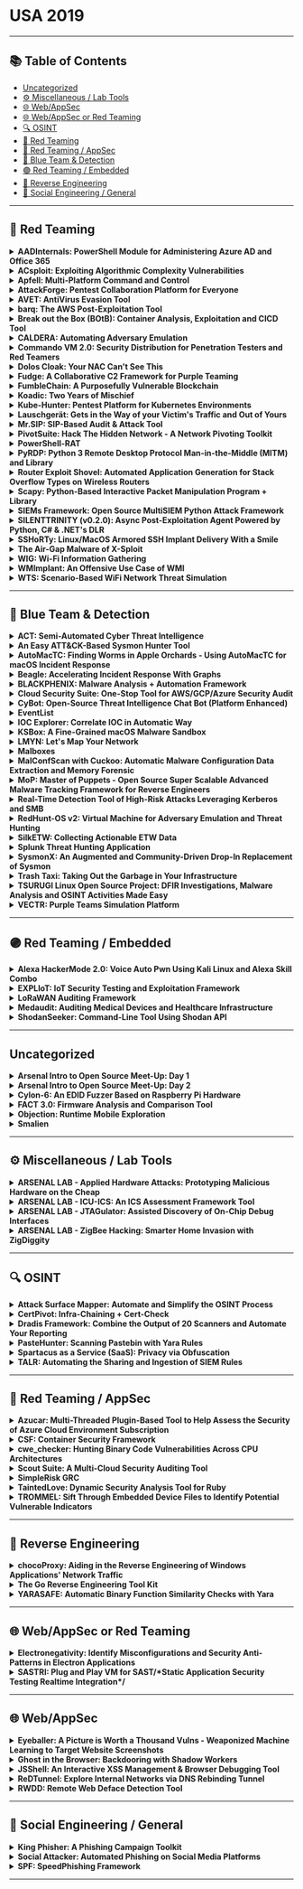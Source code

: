 # USA 2019
---
## 📚 Table of Contents
- [Uncategorized](#uncategorized)
- [⚙️ Miscellaneous / Lab Tools](#⚙️-miscellaneous-lab-tools)
- [🌐 Web/AppSec](#🌐-webappsec)
- [🌐 Web/AppSec or Red Teaming](#🌐-webappsec-or-red-teaming)
- [🔍 OSINT](#🔍-osint)
- [🔴 Red Teaming](#🔴-red-teaming)
- [🔴 Red Teaming / AppSec](#🔴-red-teaming-appsec)
- [🔵 Blue Team & Detection](#🔵-blue-team-detection)
- [🟣 Red Teaming / Embedded](#🟣-red-teaming-embedded)
- [🧠 Reverse Engineering](#🧠-reverse-engineering)
- [🧠 Social Engineering / General](#🧠-social-engineering-general)
---
## 🔴 Red Teaming
<details><summary><strong>AADInternals: PowerShell Module for Administering Azure AD and Office 365</strong></summary>

![BH-ARSENAL](https://img.shields.io/badge/BH-ARSENAL-blue) ![Category: 🔴 Red Teaming](https://img.shields.io/badge/Category:%20🔴%20Red%20Teaming-red) ![Nestori Syynimaa](https://img.shields.io/badge/Nestori%20Syynimaa-informational)

🔗 **Link:** [AADInternals: PowerShell Module for Administering Azure AD and Office 365](https://github.com/Gerenios/AADInternals)  
📝 **Description:** AADInternals is a PowerShell module for administering Azure AD and Office 365. It is a result of hours of reverse-engineering and debugging of Microsoft tools related to Azure AD, such as PowerShell modules, directory synchronisation, and admin portals.

AADInternals contains tools for retrieving detailed information about Azure AD/Office 365 tenant not available otherwise, tools for manipulating Azure AD objects (e.g., users and passwords), and tools for creating backdoors to Azure AD/Office 365. The backdoor tools are based on the discovery and research of a vulnerability in Azure AD identity federation.

</details>

<details><summary><strong>ACsploit: Exploiting Algorithmic Complexity Vulnerabilities</strong></summary>

![BH-ARSENAL](https://img.shields.io/badge/BH-ARSENAL-blue) ![Category: 🔴 Red Teaming](https://img.shields.io/badge/Category:%20🔴%20Red%20Teaming-red) ![Adam Jacobson](https://img.shields.io/badge/Adam%20Jacobson-informational) ![William Vega](https://img.shields.io/badge/William%20Vega-informational)

🔗 **Link:** Not Available  
📝 **Description:** Algorithmic Complexity (AC) vulnerabilities arise when a program uses an algorithm with a particularly inefficient worst-case computational complexity, and allows a user to provide input that will trigger it. Determining whether a program is vulnerable requires more than an understanding of what algorithms the program implements. It also requires understanding
how user input is filtered and formatted before it's given to the potentially exploitable algorithm. One way to do this is with time consuming manual analysis, such as reverse engineering, static code review, or debugging. Alternatively, feeding the algorithm input formatted to trigger its worst case, and then measuring the effects in time (i.e. CPU utilization) and space (e.g. RAM or disk usage) is quicker and requires less skill.

ACsploit is a command-line utility that generates worst-case inputs to commonly used algorithms, such as sorting, hashing, string manipulation, etc. It is modular and highly configurable, supporting a wide variety of user-specified constraints on the generated output, allowing it to appropriately fit the requirements of the application under test. ACsploit also supports an equally wide array of output formats to assist the user in delivering the resulting exploit from ACsploit to the target system. ACsploit supports both script-driven and interactive use through a familiar Metasploit-like interface. Originally developed under the DARPA STAC program to help rapidly triage potential AC vulnerabilities, we have released ACsploit as an open source tool to the broader vulnerability researcher community.

ACsploit comes with algorithmic complexity exploits for 30+ algorithms and is easily extensible. It's designed to allow members of the community to contribute new exploit modules, input constraints, and output formatters to expand upon all aspects of its functionality. Future plans for the development of ACsploit include debugger integration and a testing framework for measuring resource usage by the targeted application.

</details>

<details><summary><strong>Apfell: Multi-Platform Command and Control</strong></summary>

![BH-ARSENAL](https://img.shields.io/badge/BH-ARSENAL-blue) ![Category: 🔴 Red Teaming](https://img.shields.io/badge/Category:%20🔴%20Red%20Teaming-red) ![Cody Thomas](https://img.shields.io/badge/Cody%20Thomas-informational)

🔗 **Link:** [Apfell: Multi-Platform Command and Control](https://github.com/its-a-feature/Mythic)  
📝 **Description:** Apfell is a collaborative, command and control platform designed to facilitate a plug-n-play architecture. It uses a web-based front-end so that it can be accessed from any OS and a Python/Docker based back-end. Apfell focuses on quality of life improvements for operators, especially while operating across macOS and *nix operating systems, such as searchable tasks, per-task comments, artifact tracking, MITRE ATT&CK mappings/exports, multiple concurrent c2 profiles, command versioning, and much more. It features a JavaScript for Automation (JXA) agent that runs in memory on macOS devices, but offers agents across a variety of platforms and services.

</details>

<details><summary><strong>AttackForge: Pentest Collaboration Platform for Everyone</strong></summary>

![BH-ARSENAL](https://img.shields.io/badge/BH-ARSENAL-blue) ![Category: 🔴 Red Teaming](https://img.shields.io/badge/Category:%20🔴%20Red%20Teaming-red) ![Fil Filiposki](https://img.shields.io/badge/Fil%20Filiposki-informational) ![Stas Filshtinskiy](https://img.shields.io/badge/Stas%20Filshtinskiy-informational)

🔗 **Link:** Not Available  
📝 **Description:** AttackForge.com is a free-to-use collaboration platform to manage pentesting projects. AttackForge allows a project team to easily collaborate in one place, reducing overheads and pain for Business, Technology and Pentest Team. This is what makes AttackForge unique and different to other pentest collaboration solutions. It goes beyond automated reporting and issue library. It's like JIRA for pentesting.

Pentesters love to break things. However they hate responding to unnecessary emails and phone calls; having to chase people for details to start testing; having to figure out who to talk to when things aren't working; and most of all having to write and review reports. AttackForge.com is purpose built to help pentesters focus their time and efforts on breaking things, and reduce distractions and unnecessary tasks. This helps to get the best out of the pentest team and provide better results for business.

AttackForge.com also helps people to start a career in penetration testing. AttackForge provides a secure online environment to create a portfolio of pentests to reflect skills, knowledge and communication ability in an industry-standard way – to demonstrate to recruiters and prospective employers that they are ready for the workforce. This may in turn help to reduce the shortage of supply and skills-gap our industry is currently facing.

</details>

<details><summary><strong>AVET: AntiVirus Evasion Tool</strong></summary>

![BH-ARSENAL](https://img.shields.io/badge/BH-ARSENAL-blue) ![Category: 🔴 Red Teaming](https://img.shields.io/badge/Category:%20🔴%20Red%20Teaming-red) ![Daniel Sauder](https://img.shields.io/badge/Daniel%20Sauder-informational)

🔗 **Link:** [AVET: AntiVirus Evasion Tool](https://github.com/govolution/avetosx)  
📝 **Description:** AVET is an antivirus evasion tool that is based on different antivirus evasion techniques as described in my research, found here:

https://govolutionde.files.wordpress.com/2014/05/avevasion_pentestmag.pdf
https://deepsec.net/docs/Slides/2014/Why_Antivirus_Fails_-_Daniel_Sauder.pdf

What & Why:

When running an exe file made with msfpayload & co, the exe file will often be recognized by the antivirus software
AVET is an antivirus evasion tool targeting windows machines with executable files
Different kinds of payloads can be used now: shellcode, exe and dlls
More techniques can be used now, such as shellcode injection, process hollowing and more
Most payloads can be delivered from a file, the network or command line
The payload can be encrypted with a key, the key can be delivered like payloads
Tested for Kali 2018.x (64bit) and tdm-gcc (should work on other Kali/Linux/32bit versions also)

AVET Version 2 was released in the beginning of 2019:

Internal mechanisms for building the executable have been rewritten, new features can be added much easier now
https://github.com/govolution/bfg has been integrated

With the new architecture and features of AVET 2 you can, for example, now build an executable that is loading an encrypted .exe file via network or file, receiving the key also via network or file, decrypt in memory and then inject via process hollowing. The same applies also for other payloads like shellcode or dlls and other techniques.

Presentation: https://govolution.files.wordpress.com/2019/08/bhusa19_arsenal_avet.pdf

</details>

<details><summary><strong>barq: The AWS Post-Exploitation Tool</strong></summary>

![BH-ARSENAL](https://img.shields.io/badge/BH-ARSENAL-blue) ![Category: 🔴 Red Teaming](https://img.shields.io/badge/Category:%20🔴%20Red%20Teaming-red) ![Mohammed Aldoub](https://img.shields.io/badge/Mohammed%20Aldoub-informational)

🔗 **Link:** [barq: The AWS Post-Exploitation Tool](https://github.com/Voulnet/barq)  
📝 **Description:** barq is a post-exploitation framework that allows you to easily perform attacks on a running AWS infrastructure. It allows you to attack running EC2 instances without having the original instance SSH keypairs. It also allows you to perform enumeration and extraction of stored Secrets and Parameters in AWS.

</details>

<details><summary><strong>Break out the Box (BOtB): Container Analysis, Exploitation and CICD Tool</strong></summary>

![BH-ARSENAL](https://img.shields.io/badge/BH-ARSENAL-blue) ![Category: 🔴 Red Teaming](https://img.shields.io/badge/Category:%20🔴%20Red%20Teaming-red) ![Chris Le Roy](https://img.shields.io/badge/Chris%20Le%20Roy-informational)

🔗 **Link:** [Break out the Box (BOtB): Container Analysis, Exploitation and CICD Tool](https://github.com/brompwnie/botb)  
📝 **Description:** BOtB is the first tool aimed at hackers and developers to automate Container exploitation. BOtB is a tool that can be used to analyze and identify vulnerabilities for Containers such as LXC and Docker. Not only does BOtB provide the user with a detailed analysis of identified vulnerabilities of the container, BOtB provides an autopwn feature which allows for the user to automagically exploit the vulnerabilities identified and break out onto the host. BOtB is able to identify multiple container vulnerabilities and contains a vast collection of exploits to break out of the container. BOtB is also developer friendly and has a Continuous Integration Continuous Development (CICD) mode which when enabled, BOtB will attempt to autopwn identified vulnerabilities but instead of dropping to host shells, it will return exit codes greater than 0 which is used by CICD technologies to indicate failed tests. When used in an Agile SDLC process implementing DevSecOps principles, this can assist developers with identifying Container issues prior to production deployments. BOtB is written in Golang and is distributed as a binary for multiple platforms.

</details>

<details><summary><strong>CALDERA: Automating Adversary Emulation</strong></summary>

![BH-ARSENAL](https://img.shields.io/badge/BH-ARSENAL-blue) ![Category: 🔴 Red Teaming](https://img.shields.io/badge/Category:%20🔴%20Red%20Teaming-red) ![David Hunt](https://img.shields.io/badge/David%20Hunt-informational)

🔗 **Link:** [CALDERA: Automating Adversary Emulation](https://github.com/0x4D31/awesome-threat-detection)  
📝 **Description:** Adversary emulation is great, but it can be time consuming – so why not automate it? CALDERA automates the adversary emulation process, allowing users to run fully automated adversary emulation exercises, aligning its operations with MITRE ATT&CK. Blue and red teamers alike can use CALDERA for training, to test analytics and defensive tools, and just generally to stress test their networks and systems.


CALDERA was first released in late 2017 featuring its end-to-end “adversary mode” capability, where operators could use CALDERA to run fully end-to-end tests emulating the full adversary lifecycle. This mode allowed CALDERA to run intelligently and autonomously, leveraging a planning system to dynamically compose operations.


Since this first release, the MITRE team has continued to expand CALDERA’s capabilities, releasing a new “chain mode” in 2019. This new mode allows users much more control over CALDERA, letting them orchestrate and automate atomic unit tests as opposed to end-to-end operations. With more fine-grained control over CALDERA, users can better control their operations to accommodate more use cases, such as testing and refining analytics.


This demo will highlight both of CALDERA’s modes, providing demos and guides on how to use CALDERA including how to extend it with new plugins and adding additional tests. CALDERA is open source and can be downloaded off of the MITRE GitHub repository.

</details>

<details><summary><strong>Commando VM 2.0: Security Distribution for Penetration Testers and Red Teamers</strong></summary>

![BH-ARSENAL](https://img.shields.io/badge/BH-ARSENAL-blue) ![Category: 🔴 Red Teaming](https://img.shields.io/badge/Category:%20🔴%20Red%20Teaming-red) ![Jacob Barteaux](https://img.shields.io/badge/Jacob%20Barteaux-informational) ![Blaine Stancill](https://img.shields.io/badge/Blaine%20Stancill-informational) ![Nhan Huynh](https://img.shields.io/badge/Nhan%20Huynh-informational)

🔗 **Link:** [Commando VM 2.0: Security Distribution for Penetration Testers and Red Teamers](https://github.com/mandiant/commando-vm)  
📝 **Description:** Commando VM is an open-source Windows-based security distribution designed for Penetration Testers and Red Teamers. It is an add-on from FireEye's very successful Reverse Engineering distribution: FLARE VM. Much like Kali Linux, Commando VM is designed with an arsenal of open-source offensive tools that will help operators achieve assessment objectives.

Being built on Windows, Commando VM comes with all the native support for accessing Active Directory environments. Additionally, Commando VM includes Web Application assessment tools, scripting languages (such as Python and Go), Information Gathering tools (such as Nmap, WireShark, and PowerView), Exploitation Tools (such as PowerSploit, GhostPack and Mimikatz), Persistence tools, Lateral Movement tools, Evasion tools, Post-Exploitation tools (such as FireEye's SessionGopher), Remote Access tools, Command-Line tools, and all the might of FLARE VM's reversing tools.

Commando VM 1.0 was greeted with tremendous enthusiasm and praise when it debuted at Black Hat Asia in Singapore this year; afterwards, it generated lots of media buzz. Less than two weeks after release our GitHub repository had over 2000 followers and over 400 forks. For Black Hat USA, we are debuting Commando VM 2.0, with full support for Kali on the Windows Subsystem for Linux, as well as giving users the ability to customize what tools get installed on their system.

</details>

<details><summary><strong>Dolos Cloak: Your NAC Can't See This</strong></summary>

![BH-ARSENAL](https://img.shields.io/badge/BH-ARSENAL-blue) ![Category: 🔴 Red Teaming](https://img.shields.io/badge/Category:%20🔴%20Red%20Teaming-red) ![Forrest Kasler](https://img.shields.io/badge/Forrest%20Kasler-informational)

🔗 **Link:** [Dolos Cloak: Your NAC Can't See This](https://github.com/fkasler/dolos_cloak)  
📝 **Description:** Dolos Cloak is a new tool designed to give penetration testers and red team members the ability to easily bypass 802.1x network access controls. The tool performs an advanced man-in-the-middle attack against nearly any authorized network device, automatically configures a NAT to blend in, and pass legitimate traffic unaltered. Simply plug a Dolos Cloak device in between a network jack and an available workstation, IP phone, printer, or other device and walk away. Dolos Cloak can be configured to call home using TPC/UDP reverse shells, SSH, VPN, Empire, or other custom methods to maintain a stealthy foothold on the network. The creation of Dolos Cloak was inspired by sysadmins that thought they could rely solely on 802.1x to keep attackers off their networks.

</details>

<details><summary><strong>Fudge: A Collaborative C2 Framework for Purple Teaming</strong></summary>

![BH-ARSENAL](https://img.shields.io/badge/BH-ARSENAL-blue) ![Category: 🔴 Red Teaming](https://img.shields.io/badge/Category:%20🔴%20Red%20Teaming-red) ![Kris Anderson](https://img.shields.io/badge/Kris%20Anderson-informational)

🔗 **Link:** [Fudge: A Collaborative C2 Framework for Purple Teaming](https://github.com/IvanLazarevsky/AIML_1sem/blob/master/nltk_feature_names4_wm.json)  
📝 **Description:** Fudge is a Python3/Flask web-based C2 framework and Powershell implant designed to facilitate purple teaming activities, post-campaign review and timelining.

Fudges' inception is based on 3 main areas:

Creating a suitable way for blue teamers to review the chronological activities a red team engagement, allowing them to assess if key alerts were missed.
Finding ways to incrementally increase detection rates, allowing defenders to identify the intrusion. This provides a gauge of skill & target areas for upskilling if the intrusion is not identified.
Providing a way for junior testers to experience red teaming without increasing risk to the campaign OpSec/client network.
Purple teaming was born out of the need for tighter integration between offensive and defensive teams. If the red team is successful in compromise, their ability to export the campaign timeline and logging can prove invaluable insight to the blue team. Allowing defenders to review network and host logs as they follow a campaign timeline, allows for blind spots to be identified and tooling adjusted and tuned.

Fudges' implant also supports varying levels and types of obfuscation to allow for varying levels of noise to be made during the engagement to help a SoC benchmark their detection skills.

Lastly, Fudge is designed around team usage, which allows for a senior red teamer to allow another user to have read or read/write access to the campaign. These access controls allow a junior member to view the campaign and see the kind of commands, and techniques used in a post-exploitation environment.

Fudge can be found on Github at: https://github.com/Ziconius/Fudge

</details>

<details><summary><strong>FumbleChain: A Purposefully Vulnerable Blockchain</strong></summary>

![BH-ARSENAL](https://img.shields.io/badge/BH-ARSENAL-blue) ![Category: 🔴 Red Teaming](https://img.shields.io/badge/Category:%20🔴%20Red%20Teaming-red) ![Nils Amiet](https://img.shields.io/badge/Nils%20Amiet-informational)

🔗 **Link:** Not Available  
📝 **Description:** FumbleChain is a deliberately insecure blockchain designed to raise awareness about blockchain security. Cryptocurrencies and blockchains are still relatively new, and there have been plenty of news stories about people losing money through compromises in various components making up a blockchain ecosystem. FumbleChain hopes to bridge the awareness gap in a fun way, one in which nobody loses money.

FumbleChain allows people to test their skills attacking the chain and store running on top. The FumbleStore is a CTF in the form of a fake e-commerce web application that offers products you can buy using FumbleCoins, which is the ecosystem's cryptocurrency. Purchasing new products requires players to exploit flaws and steal coins from crypto-wallets. Of course, you could mine coins and use the system legitimately, but where's the fun in that?

The project is written in Python making it easy for anyone to read and modify its source code. It's also modular, making it easy to hack and add new challenges. The entire project is fully dockerized, letting anyone play with FumbleChain in a quick and hassle-free way.

</details>

<details><summary><strong>Koadic: Two Years of Mischief</strong></summary>

![BH-ARSENAL](https://img.shields.io/badge/BH-ARSENAL-blue) ![Category: 🔴 Red Teaming](https://img.shields.io/badge/Category:%20🔴%20Red%20Teaming-red) ![Sean Dillon](https://img.shields.io/badge/Sean%20Dillon-informational) ![Nate Caroe](https://img.shields.io/badge/Nate%20Caroe-informational)

🔗 **Link:** Not Available  
📝 **Description:** Koadic is a post-exploitation toolkit that leverages the Windows Script Host, delivering all the features expected from a modern RAT via VBScript/JScript. Koadic was first released at DEF CON in 2017, and has since seen two years of development. Koadic is robust enough to have been chosen in nation-state cyberespionage campaigns by APT favorites such as Fancy Bear, Stone Panda, and MuddyWater. It has been the tool of choice on the road to domain admin for many pentests, especially in environments where PowerShell and filesystems are heavily audited by antivirus.

New payloads have been added since release, such as Squiblytwo WMIC.exe XSL files (discovered by SubTee and Mattifestation) and Bitsadmin.exe transfer jobs. Existing payloads have been upgraded to include obfuscation and antivirus evasion.

Several new implants have been added, including UAC bypasses via slui, fodhelper, compmgmtlauncher, and compdefaults. A loot finder module automates the process of finding files which may contain sensitive data. Persistence is now available via registry autoruns, WMI, and scheduled tasks. "One shot" stagers now allow an implant to be run immediately on a zombies first call home.

A new credential storage feature has been added, transforming Mimikatz outputs acquired into a readily searchable format. A full fledged API is also available, allowing all available functionality of the toolkit to be automated through HTTP interactions. There are innumerable bug fixes, improvements to reliability, and additional stealth since the initial release, with new features being added regularly.

</details>

<details><summary><strong>Kube-Hunter: Pentest Platform for Kubernetes Environments</strong></summary>

![BH-ARSENAL](https://img.shields.io/badge/BH-ARSENAL-blue) ![Category: 🔴 Red Teaming](https://img.shields.io/badge/Category:%20🔴%20Red%20Teaming-red) ![Michael Cherny](https://img.shields.io/badge/Michael%20Cherny-informational)

🔗 **Link:** [Kube-Hunter: Pentest Platform for Kubernetes Environments](https://github.com/rmusser01/Infosec_Reference/blob/master/Draft/Containers.md)  
📝 **Description:** Kubernetes is today's most popular container orchestrator. But it's also a complex distributed system, with defaults tuned for usability rather than for security. More so, configuring Kubernetes correctly is not trivial. Failing to configure Kubernetes in a secure way exposes the applications running on it to imminent risk, regardless of how securely those application are built.

We recognized the need to assess the level of security of a Kubernetes cluster deployment, and built kube-hunter to be an extensible pentesting and risk assessment platform for Kubernetes environments. We contributed quite a few discovery and hunt techniques from the get-go, and will add more over time. Kube-hunter is also designed to be easily extended by the community. This is the current list of tests:
Passive Tests (tests not making any change to the cluster):

Generates ip addresses to scan, based on cluster/scan type
Scans known Kubernetes ports to determine open endpoints for discovery
Checks for an open API Server
Checks for open Kubelet ports
Checks for an open Proxy service
Checks for email addresses in kubernetes ssl certificates
Hunts for a dashboard behind the proxy
Hunts open Dashboards, gets the type of nodes in the cluster
Reads specific endpoints on open ports in the readonly Kubelet server
Hunting Azure cluster deployments using specific known configurations
Hunting etcd, checks for remote availability of etcd, its version, and read access to the DB
Hunting API server using the service account token obtained from a compromised pod
Vulnerabilities hunter:
○ CVE-2018-1002105
○ CVE-2019-1002100

Active Tests (may perform state-changing actions on the cluster):

Retrieves logs from a random container
Hunts Proxy when exposed, extracts the version
Hunts when proxy is exposed, extracts the build date of kubernetes
Executes uname inside of a random container
Gets the Azure subscription file on the host by executing inside a container
Hunting etcd, checks for remote write access to etcd- will attempt to add a new key to the etcd DB
Accessing the api server might grant an attacker full control over the cluster

</details>

<details><summary><strong>Lauschgerät: Gets in the Way of your Victim's Traffic and Out of Yours</strong></summary>

![BH-ARSENAL](https://img.shields.io/badge/BH-ARSENAL-blue) ![Category: 🔴 Red Teaming](https://img.shields.io/badge/Category:%20🔴%20Red%20Teaming-red) ![Adrian Vollmer](https://img.shields.io/badge/Adrian%20Vollmer-informational)

🔗 **Link:** [Lauschgerät: Gets in the Way of your Victim's Traffic and Out of Yours](https://github.com/SySS-Research/Lauschgeraet)  
📝 **Description:** Lauschgerät gets in the way of your victim and out of yours. This python tool acts as a convenient man-in-the-middle tool to sniff traffic, terminate TLS encryption, host malicious services and bypass 802.1X - provided you have physical access to the victim machine, or at least its network cable.

There are three ways to run it: Either on its own dedicated device like a Raspberry Pi or Banana Pi, in a virtual machine with two physical USB-NICs attached, or on your regular pentest system in its own network namespace. It will look like a completely transparent piece of wire to both victim systems you are getting in the middle of, even if they are using 802.1X because it is implementing the ideas presented in a talk by Alva Lease 'Skip' Duckwall IV.

The Lauschgerät operates with three interfaces: Two interfaces going to the victim client and the victim switch respectively, and one management interface which you can connect to and initiate the redirection of traffic, inject your own traffic, start and stop malicious services, and so forth. It comes with a few services included, such as a service that terminates TLS encryption (which will of course cause a certificate warning on the victim's end) or a service that performs the classic "SSL strip" attack. And more to come!

An optional wireless interfaces can either be used as another management interface or for intercepting traffic of wireless devices. The management can be done via SSH or via a web application, making sure you can hit the ground running.

</details>

<details><summary><strong>Mr.SIP: SIP-Based Audit & Attack Tool</strong></summary>

![BH-ARSENAL](https://img.shields.io/badge/BH-ARSENAL-blue) ![Category: 🔴 Red Teaming](https://img.shields.io/badge/Category:%20🔴%20Red%20Teaming-red) ![Ismail Melih Tas](https://img.shields.io/badge/Ismail%20Melih%20Tas-informational)

🔗 **Link:** [Mr.SIP: SIP-Based Audit & Attack Tool](https://github.com/meliht)  
📝 **Description:** Mr.SIP is a simple console based SIP-based Audit and Attack Tool. Originally it was developed to be used in academic work to help developing novel SIP-based DDoS attacks and then the idea has been converted into a fully functional SIP-based penetration testing tool. So far, it has been used more than 5 journal papers. Mr.SIP can also be used as SIP client simulator and SIP traffic generator.

The initial academic journal paper which Mr.SIP is used is titled "Novel SIP-based DDoS Attacks and Effective Defense Strategies" published in Computers & Security 63 (2016) 29-44 by Elsevier, Science Direct http://sciencedirect.com/science/article/pii/S0167404816300980.

In the current state, Mr.SIP comprises 7 sub-modules named as SIP-NES (network scanner), SIP-ENUM (enumerator), SIP-DAS (DoS attack simulator), SIP-ASP (attack scenario player), SIP-EVA (eavesdropper), SIP-SIM (signaling manipulator) and SIP-CRACK (cracker). Since it provides a modular structure to developers, more modules will continue to be added by the authors and it is open to be contributed by the open-source developer community.

SIP-NES is a network scanner. It needs the IP range or IP subnet information as input. It sends SIP OPTIONS message to each IP addresses in the subnet/range and according to the responses, it provides the output of the potential SIP clients and servers on that subnet.

SIP-ENUM is a enumerator. It needs the output of SIP-NES and also pre-defined SIP usernames. It generates SIP REGISTER messages and sends them to all SIP components and try to find the valid SIP users on the target network. You can write the output in a file.

SIP-DAS is a DoS/DDoS attack simulator. It comprises four components: powerful spoofed IP address generator, SIP message generator, message sender and response parser. It needs the outputs of SIP-NES and SIP-ENUM along with some pre-defined files.

IP spoofing generator has 3 different options for spoofed IP address generation, i.e., manual, random and by selecting spoofed IP address from subnet. IP addresses could be specified manually or generated randomly. Furthermore, in order to bypass URPF filtering, which is used to block IP addresses that do not belong to the subnet from passing onto the Internet, we designed a spoofed IP address generation module. Spoofed IP generation module calculated the subnet used and randomly generated spoofed IP addresses that appeared to come from within the subnet.
SIP-DAS basically generates legitimate SIP INVITE message and sends it to the target SIP component via TCP or UDP. In the current state, it doesn't support instrumentation which helps you to understand the impact of the attack by using Mr.SIP, but we will support it very soon. In the current state, we can see the impact of the attack by checking the CPU and memory usage of the victim SIP server.

SIP is a text-based protocol such as HTTP but more complex than HTTP. For example, when we talk about SIP INVITE message, there are some specific headers and parameters need to be vendor specific and unique for each call. SIP Message Generator allows you to bypass security perimeters bu generating all these headers and parameters as it should be, so basic it is harder to be detected by anomaly detection engines that these messages are generated automatically. You can generate SIP methods such as INVITE message, REGISTER message, etc. You can specify the message count, the destination port, you can use predefined toUser list, fromUser list, userAgent list etc.

In order to bypass automatic message generation detection (anomaly detection) systems, random "INVITE" messages are generated that contained no patterns within the messages. Each generated "INVITE" message is grammatically compatible with SIP RFCs and acceptable to all of the SIP components.

"INVITE" message production mechanism specifies the target user(s) in the "To" header of the message. This attack can be executed against a single user or against legitimate SIP users on the target SIP server as an intermediary step before the DoS attack. The legitimate SIP users are enumerated and written to a file. Next, they are placed randomly in the "To" header of the generated "INVITE" messages. "Via, "User-Agent, "From," and "Contact" headers within an "INVITE" message were syntactically generated using randomly selected information from the valid user agent and IP address lists. The tag parameter in the "From" header, the branch and source-port parameters in the "Via" header, and the values in the "Call-ID" header are syntactically and randomly generated using the valid user agent list. In addition, the source IP addresses in the "Contact" and "Via" headers are also generated using IP spoofing.

UDP is used widely in SIP systems as a transport protocol, so attacks on the target server are implemented by sending the generated attack messages in the network using UDP. Also, TCP can be used optionally. The message sender of SIP-DAS allows the optional selection of how many SIP messages could be sent during one second. The number of SIP messages sent in one second depended on the resources (CPU and RAM) of the attacker machine.

SIP-ASP is Attack Scenario Player. It is working like a sub-function of SIP-DAS. It has a powerful parser and allows you to create stateful SIP attack call flows. In our academic studies, we have developed new attack vectors by using our SIP-DAS and SIP-ASP such as re-transmission based DDoS attacks and reflection based DRDoS attacks.

SIP-EVA is an eavesdropper. It sniffs the target network and can grasp the SIP messages. It allows you to extract call specific information such as who is calling, who is called, the duration of the call, the unique call-ID value and you can even download the media content of the call.

SIP-SIM is a signaling manipulator. It is working like an Intercepting SIP Proxy. It uses the same sniffer mechanism with SIP-EVA but it allows you to catch the messages between clients and server and you can replicate the messages and manipulate some headers and/or parameters as you want and send it to the victim server. By using SIP-SIM you can do Caller-ID spoofing attacks. SIP-SIM support both LAN-based and WAN-based Caller-ID spoofing attacks. But in order to make WAN-based Caller-ID spoofing attack, you need to have proper service provider account.

SIP-CRACK is a password cracker. Again, it uses the same sniffing mechanism and it allows you to catch the SIP REGISTER messages, extract the authentication data such as hash values. You can do brute-force based cracking, or you can choose a dictionary or rainbow table cracking. So SIP is a time-critical protocol and cracking should be an offline attack.

</details>

<details><summary><strong>PivotSuite: Hack The Hidden Network - A Network Pivoting Toolkit</strong></summary>

![BH-ARSENAL](https://img.shields.io/badge/BH-ARSENAL-blue) ![Category: 🔴 Red Teaming](https://img.shields.io/badge/Category:%20🔴%20Red%20Teaming-red) ![Manish Gupta](https://img.shields.io/badge/Manish%20Gupta-informational)

🔗 **Link:** [PivotSuite: Hack The Hidden Network - A Network Pivoting Toolkit](https://github.com/RedTeamOperations/PivotSuite)  
📝 **Description:** PivotSuite is a portable, platform independent and powerful network pivoting toolkit, which helps Red Teamers/Penetration Testers to use a compromised system to move around inside a network. It is a Standalone Utility, which can be uses as a Server or as a Client.

PivotSuite as a Server: If the Compromised host is directly accessible (Forward Connection) from our pentest machine, then we can run pivotsuite as a server on a compromised machine and access the different subnet hosts from our pentest machine, which was only accessible from a compromised machine.

PivotSuite as a Client: If the Compromised host is behind a Firewall/NAT and isn't directly accessible from our pentest machine, then we can run pivotsuite as a server on pentest machine and pivotsuite as a client on compromised machine for creating a reverse tunnel. Using this, we can reach different subnet hosts from our pentest machine, which was only accessible from a compromised machine.

Key Features:

Supported Forward & Reverse TCP Tunneling
Supported Forward & Reverse Socks5 Proxy Server
UDP over TCP and TCP over TCP Protocol Supported
Corporate Proxy Authentication (NTLM) Supported
Inbuilt Network Enumeration Functionality, Eg. Host Discovery, Port Scanning, OS Command Execution
PivotSuite allows to get access to different Compromised host and their network, simultaneously (Act as C&C Server)
Single Pivoting, Double Pivoting and Multi-level pivoting can perform with help of PivotSuite
PivotSuite also works as SSH Dynamic Port Forwarding but in the Reverse Direction

Advantage Over Other tools:

Doesn't required admin/root access on Compromised host
PivotSuite also works when Compromised host is behind a Firewall / NAT, When Only Reverse Connection is allowed
No dependency other than python standard libraries
No Installation Required
UDP Port is accessible over TCP

</details>

<details><summary><strong>PowerShell-RAT</strong></summary>

![BH-ARSENAL](https://img.shields.io/badge/BH-ARSENAL-blue) ![Category: 🔴 Red Teaming](https://img.shields.io/badge/Category:%20🔴%20Red%20Teaming-red) ![Viral Maniar](https://img.shields.io/badge/Viral%20Maniar-informational)

🔗 **Link:** [PowerShell-RAT](https://github.com/Viralmaniar/Powershell-RAT/actions)  
📝 **Description:** PowerShell-RAT is a stealthy tool which exfiltrates sensitive information from the Windows environment through screenshots and keystrokes. The exfiltrated information is sent to a malicious user over a HTTPS protocol in the form of email attachments. The RAT can be invoked with a single key press using 'Hail Mary' option. Gmail is used to receive files from the backdoored machine. As Gmail is considered one of the highly trusted domains, this would allow an attacker to avoid network detection by NextGen Firewalls.

During a Red Team engagement, this tool can be executed on any Windows machine which backdoors the user machine using a number of task schedulers which will run the PowerShell scripts. Once backdoored, malicious user receives screenshots of the user activities via email every 5 minutes. After the email is received, screenshots are deleted from the machine to clean up the disk space, hence, avoiding the detection.

On successful authentication on a Windows machine, backdoor triggers the keystroke module on the user machine. It saves every key press via keyboard in the "log.txt" file on the user machine and sends it to the malicious user every hour as an email attachment. Setup requires a dedicated throw away Gmail account with modification to PowerShell script credential variables and a malicious user needs to enable "Allow less secure apps" under the security settings of the Gmail account to receive screenshots and key logs from the backdoored machine.

Target system can be identified using attachments naming convention which is Computer name followed by the timestamp. The backdoor Python file can be converted into an executable using Pyinstaller. During demo, I would also walk through a number of defence mechanisms to detect stealthy backdoors using publicly available tools such as Sysinternals from Microsoft.

</details>

<details><summary><strong>PyRDP: Python 3 Remote Desktop Protocol Man-in-the-Middle (MITM) and Library</strong></summary>

![BH-ARSENAL](https://img.shields.io/badge/BH-ARSENAL-blue) ![Category: 🔴 Red Teaming](https://img.shields.io/badge/Category:%20🔴%20Red%20Teaming-red) ![Francis Labelle](https://img.shields.io/badge/Francis%20Labelle-informational) ![Émilio Gonzalez](https://img.shields.io/badge/Émilio%20Gonzalez-informational)

🔗 **Link:** Not Available  
📝 **Description:** PyRDP is an RDP man-in-the-middle tool that has applications in pentesting and malware research. On the pentesting side, PyRDP has a number of features that allow attackers to compromise RDP sessions when combined with TCP man-in-the-middle solutions. If network-level authentication (NLA) is not enforced on an organization's RDP servers, attackers can use PyRDP to take complete control of RDP sessions. The graphical interface shows the client's credentials, keystrokes and clipboard contents as well as the current screen. It also has a "take control" button that allows attackers to hijack sessions. While the attacker is in control, all output going to the client is blocked to hide malicious activity. PyRDP also lists the contents of the drives mapped by the clients and allows attackers to download files from them. Finally, attackers can configure the man-in-the-middle to automatically run payloads on new connections. These payloads can be console commands or PowerShell scripts, and are hidden from the clients. Attackers can make use of PyRDP even when NLA is enforced by redirecting traffic to their own virtual machine. This setup allows them to collect credentials and use the functionalities for stealing clipboard contents and files.

On the malware research side, PyRDP can be used as part of a fully interactive honeypot. It can be placed in front of a Windows RDP server to intercept malicious sessions. It has the ability to replace the credentials provided in the connection sequence with working credentials to accelerate compromise and malicious behavior collection. It also saves a visual and textual recording of each RDP session, which is useful for investigation. Additionally, PyRDP saves a copy of the files that are transferred via the drive redirection feature, allowing it to collect malicious payloads. This accelerates malware analysis since there is no need to search for the payloads on the infected machines or in the network activity.

</details>

<details><summary><strong>Router Exploit Shovel: Automated Application Generation for Stack Overflow Types on Wireless Routers</strong></summary>

![BH-ARSENAL](https://img.shields.io/badge/BH-ARSENAL-blue) ![Category: 🔴 Red Teaming](https://img.shields.io/badge/Category:%20🔴%20Red%20Teaming-red) ![Qinghao Tang](https://img.shields.io/badge/Qinghao%20Tang-informational) ![Yuan Zhuang](https://img.shields.io/badge/Yuan%20Zhuang-informational)

🔗 **Link:** [Router Exploit Shovel: Automated Application Generation for Stack Overflow Types on Wireless Routers](https://gist.github.com/Lysak/a0ca30a3e6732d39199b27c170a8cd28)  
📝 **Description:** Router exploits shovel is an automated application generation tool for stack overflow types on wireless routers. The tool implements the key functions of exploits, it can adapt to the length of the data padding on the stack, generate the ROP chain, generate the encoded shellcode, and finally assemble them into a complete attack code. The user only needs to attach the attack code to the overflow location of the POC to complete the Exploit of the remote code execution. The tool also incorporates live recovery, leaving no trace of attack after the Exploit attack is completed.

</details>

<details><summary><strong>Scapy: Python-Based Interactive Packet Manipulation Program + Library</strong></summary>

![BH-ARSENAL](https://img.shields.io/badge/BH-ARSENAL-blue) ![Category: 🔴 Red Teaming](https://img.shields.io/badge/Category:%20🔴%20Red%20Teaming-red) ![Guillaume Valadon](https://img.shields.io/badge/Guillaume%20Valadon-informational)

🔗 **Link:** [Scapy: Python-Based Interactive Packet Manipulation Program + Library](https://github.com/secdev/scapy)  
📝 **Description:** Scapy (https://github.com/secdev/scapy) is a renowned packet manipulation tool written in Python that supports a wide number of protocols on many different platforms (Linux, macOS, *BSD, and Windows). Initially developed by Philippe Biondi since 2003, it is now maintained by Guillaume Valadon, Pierre Lalet and Gabriel Potter. While the existence of this tool is well-known, its grip is much less, to the community's detriment. This presentation aims at filling this gap using practical and detailed examples.

</details>

<details><summary><strong>SIEMs Framework: Open Source MultiSIEM Python Attack Framework</strong></summary>

![BH-ARSENAL](https://img.shields.io/badge/BH-ARSENAL-blue) ![Category: 🔴 Red Teaming](https://img.shields.io/badge/Category:%20🔴%20Red%20Teaming-red) ![Yamila Levalle](https://img.shields.io/badge/Yamila%20Levalle-informational) ![Claudio Caracciolo](https://img.shields.io/badge/Claudio%20Caracciolo-informational)

🔗 **Link:** Not Available  
📝 **Description:** SIEMs are defensive tools increasingly used in information security, especially in large companies and regulated companies to monitor critical networks and devices. However, from the standpoint of the attacker, the permissions that the SIEMs have on the devices and accounts of a corporate network are very broad. Administrative access to a SIEM can be used to obtain code execution in the server where the SIEM is installed, and, in some cases, also in the "client" equipment from which the SIEM collects events, such as Active Directory servers, Databases, and network devices like Firewalls and Routers.

During our investigation, we detected many attack vectors that could be used in different SIEMs to compromise them, such as:

Obtaining the user accounts and passwords of critical equipment stored in the SIEM (LDAP/AD servers, databases, network devices, generally accounts with administrative permissions)
Developing and installing malicious applications such as a bind shell or a reverse shell to compromise the server where the SIEM is installed, or send malicious applications to compromise the devices from which the SIEM collects the events
Performing a brute force attack on the SIEM web interface
Reading arbitrary files from the server where the SIEM is installed
Using log events as intelligence source

Based on the results of this research, we developed an open source tool in Python: SIEMs Framework that allows to automate the mentioned attacks, both in commercial and open source SIEMs.

</details>

<details><summary><strong>SILENTTRINITY (v0.2.0): Async Post-Exploitation Agent Powered by Python, C# & .NET's DLR</strong></summary>

![BH-ARSENAL](https://img.shields.io/badge/BH-ARSENAL-blue) ![Category: 🔴 Red Teaming](https://img.shields.io/badge/Category:%20🔴%20Red%20Teaming-red) ![Marcello Salvati](https://img.shields.io/badge/Marcello%20Salvati-informational)

🔗 **Link:** [SILENTTRINITY (v0.2.0): Async Post-Exploitation Agent Powered by Python, C# & .NET's DLR](https://github.com/rmusser01/Infosec_Reference/blob/master/Draft/RT.md)  
📝 **Description:** SILENTTRINITY is an asynchronous post-exploitation agent powered by Python, IronPython, C# and .NET's DLR (Dynamic Language Runtime), it attempts to weaponize and demonstrate the flexibility that BYOI (Bring Your Own Interpreter) payloads have over traditional C# implants. What are BYOI payloads? Turns out, by harnessing the sheer craziness of the .NET framework, you can embed entire interpreters inside of .NET languages allowing you to natively execute scripts written in third-party languages (like Python) on windows! Not only does this allow you to dynamically access all of the .NET API from a scripting language of your choosing, but it also allows you to still remain completely in memory and has a number of advantages over traditional C# payloads! Essentially, BYOI payloads allow you to have all the "power" of PowerShell, without going through PowerShell in anyway! Additionally, you can nest multiple interpreters within each other to perform what I've coined "engine inception"! If you're interested in bleeding-edge and out of the ordinary C#/.NET offensive trade-craft, this is the demo for you!

</details>

<details><summary><strong>SSHoRTy: Linux/MacOS Armored SSH Implant Delivery With a Smile</strong></summary>

![BH-ARSENAL](https://img.shields.io/badge/BH-ARSENAL-blue) ![Category: 🔴 Red Teaming](https://img.shields.io/badge/Category:%20🔴%20Red%20Teaming-red) ![Dimitry Snezhkov](https://img.shields.io/badge/Dimitry%20Snezhkov-informational)

🔗 **Link:** Not Available  
📝 **Description:** SSHoRTY is a Linux/MacOS implant attempting to alleviate the challenges Red Teams face at establishing initial foothold on non-Windows machines and initiating clean egress communications to the team C2 servers across a stack of defensive monitoring. Native SSH tunnels with automated port forwards, convenient SOCKS proxy capabilities built right into a reverse shell. All that wrapped in a HTTP/S proxy-aware fully encrypted websocket connection to evade even the most tight policies. Built on demand for every deployment, with a choice of binary-embedded shared keys or out-of-band channels PKI authentication, SSHoRTy is also very progressive. It can even be injected as a shared library into a running process to hide its presence. It assumes nothing, and just gives the Red a consistent, reliable and flexible tunnel into the network.

</details>

<details><summary><strong>The Air-Gap Malware of X-Sploit</strong></summary>

![BH-ARSENAL](https://img.shields.io/badge/BH-ARSENAL-blue) ![Category: 🔴 Red Teaming](https://img.shields.io/badge/Category:%20🔴%20Red%20Teaming-red) ![Jie Fu](https://img.shields.io/badge/Jie%20Fu-informational) ![Yongtao Wang](https://img.shields.io/badge/Yongtao%20Wang-informational) ![Jinglun Li](https://img.shields.io/badge/Jinglun%20Li-informational)

🔗 **Link:** [The Air-Gap Malware of X-Sploit](https://github.com/Trustworthy-AI-Group/Adversarial_Examples_Papers)  
📝 **Description:** X-Sploit is a Linux-based Red-Teaming-Toolkit for IT security experts and geeks. In this presentation, we will introduce a physical penetration tip, the Air-gap malware in X-Sploit Toolkit. The victim device's hardware adapter could be controlled and used for backdoor data transmission without interfering with the target's existing connection status and communication.


Advantage:
Cross-platform support (Windows, Mac OS, Linux)
Bypass Firewall/IDS/IPS
No signature, more difficult to detect
Used in isolate network environment attack
Does not affect the victim's existing connection status and communication

</details>

<details><summary><strong>WIG: Wi-Fi Information Gathering</strong></summary>

![BH-ARSENAL](https://img.shields.io/badge/BH-ARSENAL-blue) ![Category: 🔴 Red Teaming](https://img.shields.io/badge/Category:%20🔴%20Red%20Teaming-red) ![Andres Blanco](https://img.shields.io/badge/Andres%20Blanco-informational)

🔗 **Link:** [WIG: Wi-Fi Information Gathering](https://github.com/6e726d)  
📝 **Description:** WIG (Wi-Fi Information Gathering) is a free and open source (GPLv3) utility for IEEE 802.11 device fingerprinting. WIG uses Wi-Fi network interfaces that supports monitor mode to obtain information on nearby devices with Wi-Fi support. The tool supports vendors proprietary protocols such as Apple AirDrop/AirPlay, Cisco Client eXtensions, Wi-Fi Protected Setup (WPS) and Wi-Fi Direct. Using these protocols the tool is able to find and fingerprint potential Wi-Fi targets that other tools are not able to find. The tool output it's useful on the threat modeling phase during wi-fi penetration testing or to find potential targets during a network assessment.

</details>

<details><summary><strong>WMImplant: An Offensive Use Case of WMI</strong></summary>

![BH-ARSENAL](https://img.shields.io/badge/BH-ARSENAL-blue) ![Category: 🔴 Red Teaming](https://img.shields.io/badge/Category:%20🔴%20Red%20Teaming-red) ![Chris Truncer](https://img.shields.io/badge/Chris%20Truncer-informational)

🔗 **Link:** [WMImplant: An Offensive Use Case of WMI](https://github.com/rmusser01/Infosec_Reference/blob/master/Draft/RT.md)  
📝 **Description:** When looking forward to the latest defenses that are being seen in environments all over the world today, we're consistently seeing EDR, "Next-Gen AV", and application whitelisting. Of the available defenses, application whitelisting seemed like the most interesting challenge to undertake. We wanted to build something that would work against one of the best application whitelisting solutions from a detection/prevention perspective, Windows Defender Application Control (WDAC), previously known as Device Guard.

WDAC aims to lock down Windows workstations via multiple methods, one example is digital signature based rule enforcement when determining if an application is allowed to execute. Another, is that WDAC automatically enforces PowerShell into Constrained Language Mode (CLM), a severely restricted version of PowerShell. So how can you operate in a restricted WDAC environment?

WMImplant is one possible answer. Why not leverage a service that is built in to Windows and enabled by default since the days of Windows Server 2000? Windows Management Instrumentation (WMI) enables us to execute commands on systems, remotely and locally. WIth the enforcement of PowerShell Constrained Langauge Mode (CLM), our PowerShell based code had to adhere to the restrictions of the language mode. WMImplant is fully PowerShell CLM compliant and is designed to provide a Meterpreter-esque menu for users to easily perform post-exploitation tasks against the targeted system.

Come learn how a CLM compliant code-base designed to operate exclusively over WMI can allow you to survive and thrive in a heavily restricted application whitelisting environment.

</details>

<details><summary><strong>WTS: Scenario-Based WiFi Network Threat Simulation</strong></summary>

![BH-ARSENAL](https://img.shields.io/badge/BH-ARSENAL-blue) ![Category: 🔴 Red Teaming](https://img.shields.io/badge/Category:%20🔴%20Red%20Teaming-red) ![Besim Altinok](https://img.shields.io/badge/Besim%20Altinok-informational) ![Legendary Nacar](https://img.shields.io/badge/Legendary%20Nacar-informational) ![Can Kurnaz](https://img.shields.io/badge/Can%20Kurnaz-informational)

🔗 **Link:** Not Available  
📝 **Description:** The WiFi Network Threat Simulation project is designed to perform scenario-based wifi network security tests. Thanks to the modules inside, you can test both the user and AP devices as well as the wireless IDS and IPS devices.

</details>

---
## 🔵 Blue Team & Detection
<details><summary><strong>ACT: Semi-Automated Cyber Threat Intelligence</strong></summary>

![BH-ARSENAL](https://img.shields.io/badge/BH-ARSENAL-blue) ![Category: 🔵 Blue Team & Detection](https://img.shields.io/badge/Category:%20🔵%20Blue%20Team%20&%20Detection-cyan) ![Martin Eian](https://img.shields.io/badge/Martin%20Eian-informational)

🔗 **Link:** [ACT: Semi-Automated Cyber Threat Intelligence](https://gist.github.com/georgepar/3d5cda48c50c6ee57f56aaea9b99603d)  
📝 **Description:** ACT is an open-source threat intelligence platform that has been built from the ground up to address the real-world needs of security analysts, incident responders and threat researchers across all industries. The platform is the product of a 3-year collaborative research project between the private sector, security agencies, CERTs and universities.


ACT enables advanced threat enrichment, threat analysis, visualisation, process automation, lossless information sharing and powerful graph analysis. Its modular design and APIs facilitate implementing new workers for enrichment, analysis, information sharing, and countermeasures.


Included in the platform is Scio, a component that ingests human-readable reports, like threat advisories and blog posts, and uses natural language processing and pattern matching to extract structured threat information to import to the platform. Our Github repositories also include support for information import and data enrichment from MISP, MITRE ATT&CK, VirusTotal, PassiveDNS, ShadowServer and Splunk, with more on the way.


So why build yet another threat intelligence platform?
In 2014 we set out to find a platform on the market to meet the needs of our SOC and threat intelligence team. Our requirements were not particularly unique: we needed a platform that would help us to collect and organise our knowledge of threats, facilitate analysis and sharing, and make it easy to retrieve that knowledge when needed. We spent too much time on manual processes, copy-pasting information between different systems. Much of our knowledge was in an unstructured form, like threat reports, that made it difficult and time consuming to figure out if we had relevant knowledge that could help us decide how to handle security alerts and security incidents.


Sound familiar? After evaluating the existing platforms, we concluded they could not easily be adapted to meet our requirements. In speaking with our partners, customers and the security community, we saw we were not alone and decided to research and develop a new platform: ACT.


This session will focus on threat analysis using the GUI to demonstrate how ACT can help SOC analysts, incident responders and threat analysts/hunters/researchers.

Source code: https://github.com/mnemonic-no/act

</details>

<details><summary><strong>An Easy ATT&CK-Based Sysmon Hunter Tool</strong></summary>

![BH-ARSENAL](https://img.shields.io/badge/BH-ARSENAL-blue) ![Category: 🔵 Blue Team & Detection](https://img.shields.io/badge/Category:%20🔵%20Blue%20Team%20&%20Detection-cyan) ![Bowen Pan](https://img.shields.io/badge/Bowen%20Pan-informational)

🔗 **Link:** Not Available  
📝 **Description:** This tool delivers a more effective way to APT hunt and IR, and make it even easier to discover un-attributed attacks. Our goal is below:

Find evidence of any phase in cyber attack lifecycle based on the large amount of event logs.
Help to recover the probable ways of intrusion.
We'd like to view APT threat in its whole lifecycle, not just malware, tools and infrastructures.

The next step was to do some research on APT threat hunting, based on incident data analyzing. Our basic concept uses some widely known and classic theory, like ATT&CK and Threat Intelligence. We then tried more practical ways of processing and analyzing incident data and built our own model. The core of this topic will teach you how we standardized data and filtered abnormal behavior, and three major analysis model in our practice, Time-line analysis, Graphic analysis, Statistic analysis. Finally, we will show the practiced cases on some APT group and post-exploitation tools.

Source Code: https://github.com/baronpan/SysmonHunter

</details>

<details><summary><strong>AutoMacTC: Finding Worms in Apple Orchards - Using AutoMacTC for macOS Incident Response</strong></summary>

![BH-ARSENAL](https://img.shields.io/badge/BH-ARSENAL-blue) ![Category: 🔵 Blue Team & Detection](https://img.shields.io/badge/Category:%20🔵%20Blue%20Team%20&%20Detection-cyan) ![Kshitij Kumar](https://img.shields.io/badge/Kshitij%20Kumar-informational) ![Jai Musunuri](https://img.shields.io/badge/Jai%20Musunuri-informational)

🔗 **Link:** Not Available  
📝 **Description:** The recent rise of macOS in enterprise environments has not gone unnoticed by adversaries, who often take advantage of unmanaged and unsupervised Mac assets for their misdeeds.

A traditional forensic approach can no longer support enterprise investigations – they require rapid triage and response, often due to resource constraints and a pressing need for answers and remediation. Performing forensic imaging and deep-dive analysis can be incredibly time-consuming and induce data fatigue in analysts, who may only need a select number of artifacts to identify leads and start finding answers. The resources-to-payoff ratio is impractical.

In this presentation, we will discuss AutoMacTC: an open-source Python framework that can be quickly deployed to gather forensic data on macOS devices, from the artifacts that matter most to you and your investigation. Incident response in the macOS world requires that analysts know where to look for evil, gather the relevant data quickly, and know how to discern the malicious from the innocuous. AutoMacTC captures sufficient data into a singular location, equipping responders with all of the above.

</details>

<details><summary><strong>Beagle: Accelerating Incident Response With Graphs</strong></summary>

![BH-ARSENAL](https://img.shields.io/badge/BH-ARSENAL-blue) ![Category: 🔵 Blue Team & Detection](https://img.shields.io/badge/Category:%20🔵%20Blue%20Team%20&%20Detection-cyan) ![Omer Yampel](https://img.shields.io/badge/Omer%20Yampel-informational)

🔗 **Link:** Not Available  
📝 **Description:** Beagle is a tool which aims to accelerate an analyst's ability to respond to incidents by allowing them to quickly and reliably generate incident response oriented graphs from a variety of data sources.

Beagle takes, as input, a wide variety of types of data:

Host based logs such as FireEye HX, Sysmon or security event logs.
Full memory images (using volatility).
Sandbox reports such as Cuckoo.
Streamed data from your SIEM.

Beagle also supports inserting alert nodes into your graphs. For example, FireEye HX triages will contain an alert, and the process which it has alerted on. Beagle will automatically insert an alert node, and create the edge between the alert node and what it alerted on.

In Beagle's web interface, analysts can select the data they uploaded and quickly work through the incident. If an alert node is present, the graph will automatically focus on the context around that node based on what the alert node has an edge to, allowing analysts to extremely quickly pivot through an incident. Analysts can pivot between nodes using simple clicks, as well as remove and search for nodes. Additionally, the graphs can be transformed into rooted trees, or seen as timelines (based on what is currently visible in the graph).

Beagle is also easily extended. Do you have a unique data source not yet supported? Implement 7 functions and Beagle will support it. Graph algorithms can also be implemented using networkx, and can be automatically run when a graph is viewed in the browser, allowing you to even further speed up your incident response time.

Beagle: https://github.com/yampelo/beagle

</details>

<details><summary><strong>BLACKPHENIX: Malware Analysis + Automation Framework</strong></summary>

![BH-ARSENAL](https://img.shields.io/badge/BH-ARSENAL-blue) ![Category: 🔵 Blue Team & Detection](https://img.shields.io/badge/Category:%20🔵%20Blue%20Team%20&%20Detection-cyan) ![Chris Navarrete](https://img.shields.io/badge/Chris%20Navarrete-informational)

🔗 **Link:** [BLACKPHENIX: Malware Analysis + Automation Framework](https://github.com/fortinet/ips-bph-framework)  
📝 **Description:** Various approaches have been developed through the years for malware analysis and vary from static, dynamic, behavioral, network, memory, and automated. Each analyst has developed his/her own strategy when analyzing malware. However, the accuracy of the results relies densely on their knowledge of system internals, analytical skills, and even reverse engineering. Therefore, novice analysts generate a strict dependency on experienced people to ensure the proper delivery of threat reports.

Even experienced analysts and reverse engineers could miss critical details, such as unexplored code paths, a specific or new self-defense mechanism, a challenging obfuscation algorithm difficult to decipher quickly, or hidden data that was not revealed in early stages. All of this is due to time constraints or a potential lack of information tracking throughout the analysis process.

BLACKPHENIX performs an Intelligent Automation and Analysis by combining all the known malware analysis approaches, automating the time-consuming stages and counter-attacking malware behavioral patterns. The objective: generate precise IOCs by revealing the real malware purpose and exposing its hidden data and related functionalities that are used to exfiltrate or compromise the user's information.

This framework focuses on consolidating, correlating, and cross-referencing the data collected between analysis stages by the execution of Python scripts and helper modules, providing full synchronization between the debugger, disassembler, and supporting components. The automation modules allow interaction with external tools and libraries that can be used to scale the framework functionality by developing plug-ins on top of it, allowing people of any skill level adapt it to their needs and producing actionable threat information in the shape of technical threat reports, IPS/AV signatures or the discovery of new malware attacks, variants or families.

The presentation will include a live demo of the system processing real different categories of malware taken from the wild.

</details>

<details><summary><strong>Cloud Security Suite: One-Stop Tool for AWS/GCP/Azure Security Audit</strong></summary>

![BH-ARSENAL](https://img.shields.io/badge/BH-ARSENAL-blue) ![Category: 🔵 Blue Team & Detection](https://img.shields.io/badge/Category:%20🔵%20Blue%20Team%20&%20Detection-cyan) ![Jayesh Chauhan](https://img.shields.io/badge/Jayesh%20Chauhan-informational)

🔗 **Link:** [Cloud Security Suite: One-Stop Tool for AWS/GCP/Azure Security Audit](https://github.com/jayeshchauhan)  
📝 **Description:** Nowadays, cloud infrastructure is pretty much the de-facto service used by large/small companies. Most of the major organizations have entirely moved to cloud. With more and more companies moving to cloud, the security of cloud becomes a major concern.

While AWS, GCP & Azure provide you protection with traditional security methodologies and have a neat structure for authorization/configuration, their security is as robust as the person in-charge of creating/assigning these configuration/policies. Also, the massive scale at which cloud services are adopted in enterprises, merged with inevitability of human error, often leads to catastrophic damages to the business.

Few vulnerable scenarios:

Security groups/policies, password policy or IAM policies are not configured adequately
S3 buckets and Azure blobs are world-readable
Web servers are supporting vulnerable SSL ciphers
Ports exposed to public with vulnerable services running
If root credentials are used
Logging or MFA is disabled
And many more such scenarios...

Knowing all this, audit of cloud infrastructure becomes a hectic task! There are a few open source tools which help in cloud auditing however none of them provides an exhaustive checklist. Also, setting up all the tools and looking at different result sets is a redundant task. While managing massive infrastructures, system audit of server instances is a challenging task as well.

CS Suite is a one stop tool for auditing the security posture of the AWS/GCP/Azure infrastructures along with server audit feature. CS Suite leverages capabilities of current open source tools and has plethora of custom checks into one tool to rule them all.

</details>

<details><summary><strong>CyBot: Open-Source Threat Intelligence Chat Bot (Platform Enhanced)</strong></summary>

![BH-ARSENAL](https://img.shields.io/badge/BH-ARSENAL-blue) ![Category: 🔵 Blue Team & Detection](https://img.shields.io/badge/Category:%20🔵%20Blue%20Team%20&%20Detection-cyan) ![Tony Lee](https://img.shields.io/badge/Tony%20Lee-informational)

🔗 **Link:** [CyBot: Open-Source Threat Intelligence Chat Bot (Platform Enhanced)](https://github.com/ali-ce/datasets/blob/master/Artificial-Intelligence/ChatterbotsDB.csv)  
📝 **Description:** Threat intelligence chat bots are useful friends. They perform research for you and can even be note takers or central aggregators of information. However, it seems like most organizations want to design their own bot in isolation and keep it internal. To counter this trend, our goal was to create a repeatable process using a completely free open source framework, an inexpensive Raspberry Pi (or even virtual machine), and host a community-driven plugin framework to open up the world of threat intel chat bots to everyone from the average home user to the largest security operations center.

We were thrilled to debut the end result of our research (a chat bot that we affectionately call CyBot) at Black Hat Arsenal Vegas 2017. To build on that momentum we also brought CyBot to Black Hat Europe and Asia to gather more great feedback and ideas from an enthusiastic international crowd. This year's Black Hat Vegas will allow us to share new features that stemmed from Black Hat feedback as well as enhancements provided by a platform upgrade.

Best of all, if you know even a little bit of Python, you can help our global collaboration efforts by writing plugins and sharing them with the community. If you want to build your own CyBot, the instructions in this project will let you do so with about an hour of invested time and anywhere from $0-$35 in expenses. Come make your own threat intelligence chat bot today!

</details>

<details><summary><strong>EventList</strong></summary>

![BH-ARSENAL](https://img.shields.io/badge/BH-ARSENAL-blue) ![Category: 🔵 Blue Team & Detection](https://img.shields.io/badge/Category:%20🔵%20Blue%20Team%20&%20Detection-cyan) ![Miriam Wiesner](https://img.shields.io/badge/Miriam%20Wiesner-informational)

🔗 **Link:** [EventList](https://github.com/miriamxyra)  
📝 **Description:** EventList: What the log?! So many events, so little time...
Detecting adversaries is not always easy - especially when it comes to correlating Windows Event Logs to real-world attack patterns and techniques. EventList helps to match Windows Event Log IDs with the MITRE ATT&CK framework (and vice-versa) and offers methods to simplify the detection in corporate environments worldwide.

Use this tool to:

Import either MSFT Baselines or custom GPOs
Find out immediately which Events are being generated and what MITRE ATT&CK techniques are being covered by the selected Baseline/GPO
Choose MITRE ATT&CK techniques and generate GPOs to generate the events needed for detection
Generate Agent Forwarder Configs to only cover the events needed for the detection (avoid being "Log spammed")
Generate Queries to detect the chosen MITRE ATT&CK techniques, regardless of the SIEM solution used

</details>

<details><summary><strong>IOC Explorer: Correlate IOC in Automatic Way</strong></summary>

![BH-ARSENAL](https://img.shields.io/badge/BH-ARSENAL-blue) ![Category: 🔵 Blue Team & Detection](https://img.shields.io/badge/Category:%20🔵%20Blue%20Team%20&%20Detection-cyan) ![Lion Gu](https://img.shields.io/badge/Lion%20Gu-informational)

🔗 **Link:** [IOC Explorer: Correlate IOC in Automatic Way](https://github.com/lion-gu/ioc-explorer)  
📝 **Description:** IOC correlation is usually a manual or semi-automatic work. It takes a lot of time to search multiple data sources and process different IOC types. IOC Explorer aims to introduce an automatic way to search data across major OSINT sources, like VirusTotal. Moreover, recursive searching feature will explore more possible IOCs based on previous IOCs, then build IOC relations automatically.

Source Code: https://github.com/lion-gu/ioc-explorer

</details>

<details><summary><strong>KSBox: A Fine-Grained macOS Malware Sandbox</strong></summary>

![BH-ARSENAL](https://img.shields.io/badge/BH-ARSENAL-blue) ![Category: 🔵 Blue Team & Detection](https://img.shields.io/badge/Category:%20🔵%20Blue%20Team%20&%20Detection-cyan) ![Yu Wang](https://img.shields.io/badge/Yu%20Wang-informational)

🔗 **Link:** Not Available  
📝 **Description:** Last year I published the Kemon open source project, which included a Pre and Post callback-based kernel inline hook engine. By using this engine, we can easily implement IPC and XPC monitoring, which helps build a fine-grained macOS malware sandbox. Therefore, there will be a new useful tool in our arsenal in August: KSBox.

Currently, KSBox malware sandbox has the following features: process and file operation monitoring; macOS IPC, XPC and network traffic monitoring; dynamic library and kernel extension monitoring; Mandatory Access Control (MAC) policy monitoring and filtering, etc. In short, security analysts can use this project to better analyze and gain insight into macOS malware.

</details>

<details><summary><strong>LMYN: Let's Map Your Network</strong></summary>

![BH-ARSENAL](https://img.shields.io/badge/BH-ARSENAL-blue) ![Category: 🔵 Blue Team & Detection](https://img.shields.io/badge/Category:%20🔵%20Blue%20Team%20&%20Detection-cyan) ![Pramod Rana](https://img.shields.io/badge/Pramod%20Rana-informational)

🔗 **Link:** [LMYN: Let's Map Your Network](https://github.com/varchashva/LetsMapYourNetwork)  
📝 **Description:** It is of utmost importance for any security engineer and network administrator to understand their network before securing and managing it, and it becomes a daunting task to have a 'true' understanding of a widespread network. In a mid to large-size organisation's network, having a network architecture diagram doesn't provide a complete understanding, and manual verification is a nightmare. Hence, in order to secure and manage entire network, it is important to have a complete picture of all the systems connected to your network.

BOTTOM LINE - YOU CAN'T SECURE WHAT YOU ARE NOT AWARE OF.

LetsMapYourNetwork (LMYN) aims to provide an easy-to-use interface to visualise any network in graphical-form with zero manual error at any point-of-time, where a node represents a system and relationship between nodes represents the connection.

Key Features

Project management
Bulk load of existing CMDB
Ability to perform on-demand network activities
Cloud (AWS) support
Enumeration
Ability to analyse 'interesting' network only
Continuous monitoring
Segregation of backend activities and UI
Docker support

</details>

<details><summary><strong>Malboxes</strong></summary>

![BH-ARSENAL](https://img.shields.io/badge/BH-ARSENAL-blue) ![Category: 🔵 Blue Team & Detection](https://img.shields.io/badge/Category:%20🔵%20Blue%20Team%20&%20Detection-cyan) ![Olivier Bilodeau](https://img.shields.io/badge/Olivier%20Bilodeau-informational) ![Maxime Carbonneau](https://img.shields.io/badge/Maxime%20Carbonneau-informational)

🔗 **Link:** [Malboxes](https://github.com/GoSecure/malboxes/releases)  
📝 **Description:** Malboxes is a tool to streamline and simplify the creation and management of virtual machines used for malware analysis.

Building analysis machines is a tedious task. One must have all the proper tools installed on a VM such as a specific version of vulnerable software (ie: Flash), Sysinternal tools, debuggers (Windbg), network traffic analyzers (Wireshark), man-in-the-middle tools (Fiddler). One must also avoid leaking his precious proprietary software licenses (IDA). At the moment, this menial job is not automated and is repeated by every analyst.

Malboxes leverages the DevOps principle of infrastructure as code to enable researchers to automatically create fully operational and reusable analysis machines. The tool uses Vagrant and Packer to do an initial out-of-band bootstrapping. Afterward, chocolatey is used to install further tools benefiting from the chocolatey package repository.

Attendees will learn a simple tool for safe malware analysis practice that is easy to grasp, enabling them to start doing analysis faster. Seasoned malware researchers will also gain from this demo by seeing how the DevOps approach can be applied to simplify and accelerate their labs' malware reverse-engineering capacity or reduce its management overhead.

</details>

<details><summary><strong>MalConfScan with Cuckoo: Automatic Malware Configuration Data Extraction and Memory Forensic</strong></summary>

![BH-ARSENAL](https://img.shields.io/badge/BH-ARSENAL-blue) ![Category: 🔵 Blue Team & Detection](https://img.shields.io/badge/Category:%20🔵%20Blue%20Team%20&%20Detection-cyan) ![Tomoaki Tani](https://img.shields.io/badge/Tomoaki%20Tani-informational) ![Shusei Tomonaga](https://img.shields.io/badge/Shusei%20Tomonaga-informational)

🔗 **Link:** Not Available  
📝 **Description:** "MalConfScan with Cuckoo" is a tool for automatically extracting known malware configuration data. With the growing number of malware variants emerging day by day, the automation of malware analysis using sandbox systems is becoming popular. Such systems have a function to list malware behavior on Windows OS, such as communication, file and registry creation. On the other hand, malware analysts spend more time extracting malware configuration data rather than analyzing malware behavior. There are two reasons for it:

1. Many malware variants mostly share the same code except for configuration data. In other words, a type of malware and configuration data are the only elements that need to be checked.

2. Malware configuration data contains an attack campaign ID and communication encryption keys. This information would be the critical data for investigating logs in incident response, and also for knowing the actor's target.

We present a malware analysis tool to extract configuration data for incident responders and malware analysts. This tool automates analysis for many types of malware based on our long-time research and, reduce the time spent on malware analysis. In addition, this tool can be used not only for malware analysis but also for memory forensics. It can help a victim organization with malware infection to identify C2 server information and encryption key which are necessary for their incident response.

</details>

<details><summary><strong>MoP: Master of Puppets - Open Source Super Scalable Advanced Malware Tracking Framework for Reverse Engineers</strong></summary>

![BH-ARSENAL](https://img.shields.io/badge/BH-ARSENAL-blue) ![Category: 🔵 Blue Team & Detection](https://img.shields.io/badge/Category:%20🔵%20Blue%20Team%20&%20Detection-cyan) ![Omri Ben-Bassat](https://img.shields.io/badge/Omri%20Ben-Bassat-informational)

🔗 **Link:** Not Available  
📝 **Description:** MoP ("Master of Puppets") is an open source framework for reverse engineers who wish to create and operate trackers for new malware found in the wild for research purpose. To make it simple - MoP framework takes care of all the generic malware tracker stuff so the reverse engineer is left with pure reverse engineering work, You only need to implement a simple plugin on top of MoP which describes the malware's network protocol. MoP ships with a variety of workstation simulation capabilities, such as fake filesystem manager and fake process manager, multi-worker orchestration, TOR integration and more, all aiming to deceive adversaries into interacting with our simulated environment and possibly drop new unique samples. Since everything is done in pure python, no virtual machines or Docker containers are needed and no actual malicious code is executed, all of which enables us to scale up in a click of a button, connecting to potentially thousands of different malicious servers at once from a single instance running on a single laptop. MoP framework comes with a number of pre-built plugins for known RATs, such as NjRAT and Gh0stRAT which will be showcased live with real command and control servers!

</details>

<details><summary><strong>Real-Time Detection Tool of High-Risk Attacks Leveraging Kerberos and SMB</strong></summary>

![BH-ARSENAL](https://img.shields.io/badge/BH-ARSENAL-blue) ![Category: 🔵 Blue Team & Detection](https://img.shields.io/badge/Category:%20🔵%20Blue%20Team%20&%20Detection-cyan) ![Mariko Fujimoto](https://img.shields.io/badge/Mariko%20Fujimoto-informational) ![Wataru Matsuda](https://img.shields.io/badge/Wataru%20Matsuda-informational) ![Takuho Mitsunaga](https://img.shields.io/badge/Takuho%20Mitsunaga-informational)

🔗 **Link:** Not Available  
📝 **Description:** In Advanced Persistent Threat (APT) attacks, attackers tend to attack against the Active Directory. Especially vulnerabilities fixed in MS14-068 and MS17-010 have been leveraged to get administrator privileges. Attackers who can get administrator privileges likely create "Golden Ticket" and "Silver Ticket" to disguise themselves as arbitrary administrative accounts for a long period. However, detecting these attacks is quite difficult since legitimate accounts and processes are leveraged. Since sometimes attackers successfully accomplish lateral movement in a short period, immediate detection is needed.

We will introduce a real-time detection tool for the following attack activities against Active Directory using Event logs and Kerberos packets.
-Attacks leveraging the vulnerability fixed in MS14-068 and MS17-010
-Attacks using Golden Ticket
-Attacks using Silver Ticket

We introduced the detection tool for Golden Ticket from Event Logs in Black Hat Europe 2018, but sometimes false positive occurs because of the Kerberos specification. In this time, we introduce the improved tool. The detection rate is improved, and introduce a new feature to detect Silver Ticket attacks.

Our tool can detect attacks against Windows 2008 R2, 2012, 2016. Additionally, our tool utilizes only Domain Controller's built-in Event Logs and minimum Kerberos packets. Thus, it can be implemented in easy way and helps immediate incident response.

Finally, ATT&CK, a knowledge base of adversary tactics and techniques, is becoming common recently. The tool can identify the possible tactics for each detected attack activity automatically.

Source code: https://github.com/sisoc-tokyo/Real-timeDetectionAD_ver2

</details>

<details><summary><strong>RedHunt-OS v2: Virtual Machine for Adversary Emulation and Threat Hunting</strong></summary>

![BH-ARSENAL](https://img.shields.io/badge/BH-ARSENAL-blue) ![Category: 🔵 Blue Team & Detection](https://img.shields.io/badge/Category:%20🔵%20Blue%20Team%20&%20Detection-cyan) ![Sudhanshu Chauhan](https://img.shields.io/badge/Sudhanshu%20Chauhan-informational) ![Kunal Aggarwal](https://img.shields.io/badge/Kunal%20Aggarwal-informational)

🔗 **Link:** Not Available  
📝 **Description:** The ultimate aim of any security exercise (offensive or defensive) is to make the organization more resilient and adaptive towards modern adversaries. RedHunt OS (Virtual Machine) from RedHunt Labs aims to provide defenders a platform containing the toolset to emulate adversaries as well as advanced logging and monitoring setup to actively hunt such adversaries.

The project aims to provide a one-stop shop which defenders can quickly spin up and practice blue team exercises in the presence as well as the absence of an active attacker. On the other hand, the red team can utilize the platform to identify and understand the footprints they leave behind during a red team exercise. Apart from Adversary Emulation and Threat Hunting tools, the OS also provides Open Source Intelligence (OSINT) and Threat Intelligence tools. Both red and blue teams can utilize the setup to become better at what they do, ultimately leading to better security.

</details>

<details><summary><strong>SilkETW: Collecting Actionable ETW Data</strong></summary>

![BH-ARSENAL](https://img.shields.io/badge/BH-ARSENAL-blue) ![Category: 🔵 Blue Team & Detection](https://img.shields.io/badge/Category:%20🔵%20Blue%20Team%20&%20Detection-cyan) ![Ruben Boonen](https://img.shields.io/badge/Ruben%20Boonen-informational)

🔗 **Link:** [SilkETW: Collecting Actionable ETW Data](https://github.com/FuzzySecurity/BH-Arsenal-2019)  
📝 **Description:** Event Tracing for Windows (ETW) provides researchers with a rich data set which can be leveraged both for defensive as well as offensive purposes. ETW collectors can alert the user to malicious behavior such as user-land APC injection from the Kernel, or equally, allow an attacker to spy on keyboard and mouse activity. The scope for ETW research is large but the information security community has been slow to adopt it. The two primary problems with ETW are: the complexities involved in event collection, and the volume of data that is generated.

SilkETW is a flexible C# ETW wrapper which attempts to mitigate the aforementioned issues by providing a straightforward interface for data collection, various filtering mechanics, and an output format that can be easily processed. ETW output can be written locally to disk, to the Windows event log or shipped off (using POST requests) to 3rd party infrastructure such as Elasticsearch.

This project was originally implemented by the FireEye Advanced Practices (AP) team to aid in the rapid analysis of novel attacker trade-craft, and to feed that analysis back into the detection engineering process.

</details>

<details><summary><strong>Splunk Threat Hunting Application</strong></summary>

![BH-ARSENAL](https://img.shields.io/badge/BH-ARSENAL-blue) ![Category: 🔵 Blue Team & Detection](https://img.shields.io/badge/Category:%20🔵%20Blue%20Team%20&%20Detection-cyan) ![Olaf Hartong](https://img.shields.io/badge/Olaf%20Hartong-informational)

🔗 **Link:** [Splunk Threat Hunting Application](https://github.com/olafhartong/ThreatHunting)  
📝 **Description:** This is a Splunk application containing several dashboards and over 120 reports that will facilitate initial hunting indicators to investigate. One of the reasons this app was created is because the endpoint is an often used entry way into a network. There are quite some Endpoint Detection & Remediation (EDR) solutions out there and most of them are quite good; however, they can be costly and not everyone is able to afford that (yet).

The goal was to create an alternative approach to the detection aspect, using the MITRE ATT&CK framework and work with the existing environment. It allows you to leverage your existing data platform, in this case Splunk.

</details>

<details><summary><strong>SysmonX: An Augmented and Community-Driven Drop-In Replacement of Sysmon</strong></summary>

![BH-ARSENAL](https://img.shields.io/badge/BH-ARSENAL-blue) ![Category: 🔵 Blue Team & Detection](https://img.shields.io/badge/Category:%20🔵%20Blue%20Team%20&%20Detection-cyan) ![Marcos Oviedo](https://img.shields.io/badge/Marcos%20Oviedo-informational) ![Joel Spurlock](https://img.shields.io/badge/Joel%20Spurlock-informational)

🔗 **Link:** [SysmonX: An Augmented and Community-Driven Drop-In Replacement of Sysmon](https://github.com/marcosd4h/sysmonx)  
📝 **Description:** Sysmon is a free and powerful host-level tracing tool, developed by an epic team at Microsoft, which has been widely adopted and deployed by defenders over the last few years. The tool provides a free alternative for those who want to augment the Microsoft Windows Auditing Capabilities, effectively enabling them to detect anomalous endpoint behaviors and to perform threat-hunting activities over the collected data.

Despite providing a lot of features, Sysmon main disadvantage is around its closed-source nature. Not having the ability to extend the tool data collection or to extend the way that the tool filters, aggregate and logically correlate events are impacting on the tool's ability to keep up with the current threat landscape. What is more, the infosec community is not empowered to fix the well-known subversion and evasion techniques created to bypass tool auditing (i.e Matt Graeber talk at BH USA 18).

Introducing SysmonX: SysmonX is an open-source, community-driven, and drop-in replacement version of Sysmon that provides a modularized architecture with the purpose of enabling the infosec community to:

Extend the Sysmon data collection sources and create new security events
Extend the Sysmon ability to correlate events. Effectively enabling new logical operations between events and the creation of advanced detection capabilities
Enrich the current set of events with more data!
Enable the false positive reduction by narrowing down suspicious events through dedicated scanners
Extend the security configuration schema
React to known subversion and evasion techniques that impact Sysmon, and by doing so, increasing the resilience of security auditing and data collection mechanism such as this one.

SysmonX is composed of a standalone binary that gets itself deployed as a windows service, supports legacy Sysmon configurations and event reporting mechanism, while also providing users the ability to configure all the SysmonX aspects through command-line interface. The SysmonX binary is a drop-in replacement of Sysmon. This effectively means that SysmonX is a feature-compatible version of Sysmon (same input, same output). This is possible thanks to the SysmonX ability to package, deploy, manage Sysmon binaries behind the scene. SysmonX uses this to intercept data collected by Sysmon drivers, enrich them, along with the ability to create, combine, and add scanning logic on top of new security events. The result is a combined output, with the old good features from Sysmon + the new features from SysmonX.

Example of new security events and features added to SysmonX are:

Cmdline and Parent Process Spoofing detection
WMI calls over all the namespaces, not just root:subscription
Ability to collect authentication information
Ability to collect powershell events
Ability to collect DNS lookups
Ability to detect userspace injection techniques (eventing + memory inspection through built in scanner modules)
Ability to perform regex over security event fields
Many more!

Source Code: https://github.com/marcosd4h/sysmonx

</details>

<details><summary><strong>Trash Taxi: Taking Out the Garbage in Your Infrastructure</strong></summary>

![BH-ARSENAL](https://img.shields.io/badge/BH-ARSENAL-blue) ![Category: 🔵 Blue Team & Detection](https://img.shields.io/badge/Category:%20🔵%20Blue%20Team%20&%20Detection-cyan) ![Patrick Cable](https://img.shields.io/badge/Patrick%20Cable-informational)

🔗 **Link:** [Trash Taxi: Taking Out the Garbage in Your Infrastructure](https://github.com/jiayiwangjw/pythonstudy/blob/master/001_Essential%20notes002.py)  
📝 **Description:** Auditors dream of a world in which they can guarantee that few possess unrestricted administrator access. Yet, developers and operations staff often need to debug complex events - that only occur with load - in production. How can we balance the need to grant occasional superuser access with the incentive to ensure changes make their way back into configuration management, while reducing the risk of configuration drift? We built Trash Taxi to help us understand why people use "sudo -i," and also clean up hosts that have had arbitrary commands run on them by "taking out the trash" as in: terminating them.

</details>

<details><summary><strong>TSURUGI Linux Open Source Project: DFIR Investigations, Malware Analysis and OSINT Activities Made Easy</strong></summary>

![BH-ARSENAL](https://img.shields.io/badge/BH-ARSENAL-blue) ![Category: 🔵 Blue Team & Detection](https://img.shields.io/badge/Category:%20🔵%20Blue%20Team%20&%20Detection-cyan) ![Giovanni Rattaro](https://img.shields.io/badge/Giovanni%20Rattaro-informational) ![Marco Giorgi](https://img.shields.io/badge/Marco%20Giorgi-informational)

🔗 **Link:** Not Available  
📝 **Description:** Any DFIR analyst knows that everyday in many companies, it doesn't matter the size, it's not easy to perform forensics investigations often due to lack of internal information (like mastery all IT architecture, have the logs or the right one...) and ready to use DFIR tools.

As DFIR professionals we have faced these problems many times and so we decided last year to create something that can help who will need the right tool in the "wrong time" (during a security incident).

And the answer is the Tsurugi Linux project that, of course, can be used also for educational purposes.
A Tsurugi Linux special BLACKHAT EDITION will be released and shared with the participants.

</details>

<details><summary><strong>VECTR: Purple Teams Simulation Platform</strong></summary>

![BH-ARSENAL](https://img.shields.io/badge/BH-ARSENAL-blue) ![Category: 🔵 Blue Team & Detection](https://img.shields.io/badge/Category:%20🔵%20Blue%20Team%20&%20Detection-cyan) ![Chris Salerno](https://img.shields.io/badge/Chris%20Salerno-informational) ![Phil Wainwright](https://img.shields.io/badge/Phil%20Wainwright-informational)

🔗 **Link:** [VECTR: Purple Teams Simulation Platform](https://github.com/Brian-MacMonigle/typing-speed-website/blob/master/WordFilter.py)  
📝 **Description:** VECTR is a free tool and platform designed to facilitate your red and blue security teams through comprehensive purple team threat simulations. Document your attacks, develop metrics, gauge the effectiveness of your defensive tools, and improve your detection capabilities through historical performance tracking. We'll demo how to operationalize your purple teams and show measurable progress of your program with live test cases and simulations.

</details>

---
## 🟣 Red Teaming / Embedded
<details><summary><strong>Alexa HackerMode 2.0: Voice Auto Pwn Using Kali Linux and Alexa Skill Combo</strong></summary>

![BH-ARSENAL](https://img.shields.io/badge/BH-ARSENAL-blue) ![Category: 🟣 Red Teaming / Embedded](https://img.shields.io/badge/Category:%20🟣%20Red%20Teaming%20/%20Embedded-purple) ![David Cross](https://img.shields.io/badge/David%20Cross-informational) ![Cate Jennison](https://img.shields.io/badge/Cate%20Jennison-informational) ![James Blackburn](https://img.shields.io/badge/James%20Blackburn-informational)

🔗 **Link:** [Alexa HackerMode 2.0: Voice Auto Pwn Using Kali Linux and Alexa Skill Combo](https://github.com/xssninja/HackerMode2.0)  
📝 **Description:** HackerMode 2.0 code-named: "Death Star" is an Alexa driven auto-sploit tool designed for the cloud. Not only will it help with syntax and encodings, but it will go full hacker mode and exploit systems automatically for you.

"Alexa, ask HackerMode to hack IP address 192.168.1.135" will instruct Alexa to begin and manage the process of port scanning, fingerprinting, exploit selection, and smart brute forcing exploits through Metasploit 4 or 5.

Alexa will entertain you with mood music or various other activities while it roots and dumps users and passwords from your target. If the exploit is taking a while you can check in on the progress by asking "How's the hack going?"

</details>

<details><summary><strong>EXPLIoT: IoT Security Testing and Exploitation Framework</strong></summary>

![BH-ARSENAL](https://img.shields.io/badge/BH-ARSENAL-blue) ![Category: 🟣 Red Teaming / Embedded](https://img.shields.io/badge/Category:%20🟣%20Red%20Teaming%20/%20Embedded-purple) ![Aseem Jakhar](https://img.shields.io/badge/Aseem%20Jakhar-informational) ![Murtuja Bharmal](https://img.shields.io/badge/Murtuja%20Bharmal-informational)

🔗 **Link:** Not Available  
📝 **Description:** EXPLIoT

noun
/ɛkˈsplʌɪəti:/

A Framework for security testing and exploiting IoT products and IoT infrastructure. It provides a set of plugins (test cases) which are used to perform the assessment and can be extended easily with new ones. The name EXPLIoT (pronounced expl-aa-yo-tee) is a pun on the word exploit and explains the purpose of the framework i.e. IoT exploitation. It is developed in python3.

It can be used as a standalone tool for IoT security testing and more interestingly, it provides building blocks for writing new plugins/exploits and other IoT security assessment test cases with ease. EXPLIoT supports most IoT communication protocols, hardware interfacing functionality and test cases that can be used from within the framework to quickly map and exploit an IoT product or IoT Infrastructure.
It will help the security community in writing quick IoT test cases and exploits. The objectives of the framework are:
1. Easy of use
2. Extendable
3. Support for hardware, radio and IoT protocol analysis

Currently, the framework has support for analyzing and exploiting various IoT, radio and hardware protocols. The current suite includes:
- BLE
- CAN
- DICOM (Will be fully implemented before the conference)
- MQTT
- Modbus
- I2C
- SPI
- UART

We are also very happy to announce that we have released a comprehensive documentation including User and Developer guide to help the security community kick start quickly and easily with the framework. Source code and documentation is available here - https://gitlab.com/expliot_framework/expliot

We are currently working on plugins for medical, radio and hardware analysis and will release it at Blackhat.

</details>

<details><summary><strong>LoRaWAN Auditing Framework</strong></summary>

![BH-ARSENAL](https://img.shields.io/badge/BH-ARSENAL-blue) ![Category: 🟣 Red Teaming / Embedded](https://img.shields.io/badge/Category:%20🟣%20Red%20Teaming%20/%20Embedded-purple) ![Esteban Martinez Fayo](https://img.shields.io/badge/Esteban%20Martinez%20Fayo-informational) ![Matias Sequeira](https://img.shields.io/badge/Matias%20Sequeira-informational)

🔗 **Link:** Not Available  
📝 **Description:** IoT deployments continue to grow, and one part of that significant growth is composed of millions of LPWAN (low-power wide-area network) sensors deployed in hundreds of cities (Smart Cities) around the world, also in industries and homes. One of the most used LPWAN technologies is LoRa for which LoRaWAN is the network standard (MAC layer). LoRaWAN is a secure protocol with built in encryption, but implementation issues and weaknesses affect the security of most current deployments.

This project intends to provide a series of tools to craft, parse, send, analyze and crack a set of LoRaWAN packets in order to audit or pentest the security of a LoraWAN infrastructure.

</details>

<details><summary><strong>Medaudit: Auditing Medical Devices and Healthcare Infrastructure</strong></summary>

![BH-ARSENAL](https://img.shields.io/badge/BH-ARSENAL-blue) ![Category: 🟣 Red Teaming / Embedded](https://img.shields.io/badge/Category:%20🟣%20Red%20Teaming%20/%20Embedded-purple) ![Anirudh Duggal](https://img.shields.io/badge/Anirudh%20Duggal-informational)

🔗 **Link:** [Medaudit: Auditing Medical Devices and Healthcare Infrastructure](https://github.com/anirudhduggal/medaudit)  
📝 **Description:** Medaudit is a healthcare/ medical device auditing tool that would help anyone auditing a healthcare networks and medical devices. At the time of writing, there are no tools - commercial or free - that can help security pentest healthcare infrastructure. This tool aims to close that gap and help security analysts use their web app skill set to analyze medical devices. The tool support HL7 protocol right now and will have support for FHIR and DICOM in near future.

The tool does the following things:

Create a visual map of HL7 traffic flow on a network (Passive analysis), extract HL7 traffic on the network.
Scan and verify for open HL7 ports on a host
Perform DOS attacks against HL7 streams on HL7 reciever
Send HL7 messages (malformed attacks)
Fuzzer
Malicious HL7 Server

The tool also acts a proxy using web API so you can reuse web application tests on medical devices.

</details>

<details><summary><strong>ShodanSeeker: Command-Line Tool Using Shodan API</strong></summary>

![BH-ARSENAL](https://img.shields.io/badge/BH-ARSENAL-blue) ![Category: 🟣 Red Teaming / Embedded](https://img.shields.io/badge/Category:%20🟣%20Red%20Teaming%20/%20Embedded-purple) ![Laura Garcia](https://img.shields.io/badge/Laura%20Garcia-informational)

🔗 **Link:** [ShodanSeeker: Command-Line Tool Using Shodan API](https://github.com/laincode)  
📝 **Description:** The large number of assets published on the Internet - some of which organizations are not even aware of their existence - increase the probability of services being exposed that could put them at risk. As a first step towards resolving this problem, we introduce ShodanSeeker.

Taking advantage of Shodan's crawlers, ShodanSeeker analyzes historical records on-the-fly to discover differences between previously performed scans in order to identify new published services.

Enhancing the capabilities of Shodan's real-time stream of data, our fully customizable solution monitors and generates notification messages once a new risk service is discovered.

Presentation slides: https://drive.google.com/open?id=1Fi5XJ5-1QyXSawHKXVm_emF3NUR2Nx7X

</details>

---
## Uncategorized
<details><summary><strong>Arsenal Intro to Open Source Meet-Up: Day 1</strong></summary>

![BH-ARSENAL](https://img.shields.io/badge/BH-ARSENAL-blue) ![Category: Uncategorized](https://img.shields.io/badge/Category:%20Uncategorized-lightgrey) ![Nabil Ouchn](https://img.shields.io/badge/Nabil%20Ouchn-informational) ![Rachid Harrando](https://img.shields.io/badge/Rachid%20Harrando-informational) ![Maximiliano Soler](https://img.shields.io/badge/Maximiliano%20Soler-informational)

🔗 **Link:** Not Available  
📝 **Description:** Visit the Arsenal Lounge for a meet-up with the Arsenal Review Board and other tool authors. This casual gathering will allow you to discuss your current projects, receive feedback from the ToolsWatch team, connect with other open source contributors, and learn about the Arsenal program and how to become a presenter!

</details>

<details><summary><strong>Arsenal Intro to Open Source Meet-Up: Day 2</strong></summary>

![BH-ARSENAL](https://img.shields.io/badge/BH-ARSENAL-blue) ![Category: Uncategorized](https://img.shields.io/badge/Category:%20Uncategorized-lightgrey) ![Maximiliano Soler](https://img.shields.io/badge/Maximiliano%20Soler-informational) ![Nabil Ouchn](https://img.shields.io/badge/Nabil%20Ouchn-informational) ![Rachid Harrando](https://img.shields.io/badge/Rachid%20Harrando-informational)

🔗 **Link:** Not Available  
📝 **Description:** Visit the Arsenal Lounge for a meet-up with the Arsenal Review Board and other tool authors. This casual gathering will allow you to discuss your current projects, receive feedback from the ToolsWatch team, connect with other open source contributors, and learn about the Arsenal program and how to become a presenter!

</details>

<details><summary><strong>Cylon-6: An EDID Fuzzer Based on Raspberry Pi Hardware</strong></summary>

![BH-ARSENAL](https://img.shields.io/badge/BH-ARSENAL-blue) ![Category: Uncategorized](https://img.shields.io/badge/Category:%20Uncategorized-lightgrey) ![Wei Wang](https://img.shields.io/badge/Wei%20Wang-informational)

🔗 **Link:** Not Available  
📝 **Description:** EDID stands for "Extended Display Identification Data", is a data format for monitors to describe thier capabilities, such as screen size or resolutions. EDID is transmitted to graphics card through DDC, a data channel based on I2C bus, which directly bridges the graphics card and EEPROM inside display devices.

The EDID data (128 or 256 Bytes) is stored in EEPROM. So, there is an attack scenario by messing with EDID data. Andy Davis already made a speech at BlackHat EU 2012 to show his research on fuzzing EDID and CEC, and he did find some vulnerabilities or problems. However, Raspberry Pi (RPi) was not widely used at the time when Andy chose Arduino to do the job. So, we build an EDID fuzzer based on RPi, making it rather easy to perform EDID fuzzing.

We make RPi to work as an I2C slave device with the help of GPIO, and simulate EEPROM operations to act like a real EEPROM device. Thus we can return any data back to operating system when VGA or HDMI cable is plugged in. Besides, this tool is also able to attach and detach the "display" automatically, by setting high or low voltage on the "hotplug" pin inside VGA and HDMI interfaces.

In general, this tool is will assist security researchers to perform EDID fuzzing against any kinds of graphics drivers, without knowing about I2C protocol or EEPROM. All we need is a RPi (2 or later) , and use some dupont lines to connect the RPi to VGA/HDMI interfaces. The code and documents will be available on Github as soon as been fully tested. And we will appreciate it if anyone interested in this project helps to improve it and make it a powerful tool for IoT security filed.

Source code: https://github.com/kings-way/cylon-6

</details>

<details><summary><strong>FACT 3.0: Firmware Analysis and Comparison Tool</strong></summary>

![BH-ARSENAL](https://img.shields.io/badge/BH-ARSENAL-blue) ![Category: Uncategorized](https://img.shields.io/badge/Category:%20Uncategorized-lightgrey) ![Johannes vom Dorp](https://img.shields.io/badge/Johannes%20vom%20Dorp-informational)

🔗 **Link:** [FACT 3.0: Firmware Analysis and Comparison Tool](https://github.com/osmc/kernel-package-tool-osmc/blob/master/debian/changelog)  
📝 **Description:** The Firmware Analysis and Comparison Tool (FACT) is intended to automate firmware security analysis. Thereby, it shall be easy to use (web GUI), extend (plug-in system) and integrate (REST API). When analyzing Firmware, you face several challenges: unpacking, initial analysis, identifying changes towards other versions, find other firmware images that might share vulnerabilities you just found. FACT is able to automate many aspects of these challenges leading to a massive speed-up in the firmware analysis process. This means you can focus on the fun part of finding new vulnerabilities, whereas FACT does all the boring stuff for you.

</details>

<details><summary><strong>Objection: Runtime Mobile Exploration</strong></summary>

![BH-ARSENAL](https://img.shields.io/badge/BH-ARSENAL-blue) ![Category: Uncategorized](https://img.shields.io/badge/Category:%20Uncategorized-lightgrey) ![Leon Jacobs](https://img.shields.io/badge/Leon%20Jacobs-informational)

🔗 **Link:** [Objection: Runtime Mobile Exploration](https://github.com/leonjza)  
📝 **Description:** Objection is a runtime mobile exploration toolkit, powered by Frida. It was built with the aim of helping assess mobile applications and their security posture without the need for a jailbroken or rooted mobile device. Objection allows for many common pentesting tasks to be performed such as disabling SSL inspection, interacting with the applicable platforms keystore/keychain as well as the ability to upload/download files from a device. Additionally, more advanced usage such as code path tracing and live Java object inspection, to name a few, is possible.

</details>

<details><summary><strong>Smalien</strong></summary>

![BH-ARSENAL](https://img.shields.io/badge/BH-ARSENAL-blue) ![Category: Uncategorized](https://img.shields.io/badge/Category:%20Uncategorized-lightgrey) ![Hiroki Inayoshi](https://img.shields.io/badge/Hiroki%20Inayoshi-informational) ![Kazuya Aoki](https://img.shields.io/badge/Kazuya%20Aoki-informational)

🔗 **Link:** Not Available  
📝 **Description:** Investigating how an application handles sensitive information is essential for mobile security researchers to understand behavior of the application and determine whether it is harmless or malicious. Our information flow analysis and information leakage detection tool, called Smalien, should be a good buddy when you start a journey of Android application analysis. Once you give an application to Smalien, it understands the application thoroughly by executing static information flow analysis of Dalvik bytecode files extracted from the application. Smalien performs not only static analysis but also dynamic analysis, implicit information flow detection, and privacy policy enforcement at runtime by parasitizing the application. Smalien instruments additional bytecode to the application, and the bytecode executes dynamic analysis when the application has launched on an Android device.
Smalien has following functions, and we will give a demonstration of it with real-world applications during the tool session.


Smalien analyzes an Android application statically and gathers information of classes, methods, variables, etc.
Smalien presents the results of the analysis graphically such as a method call graph and an information flow diagram
Smalien performs dynamic taint analysis on an Android device
Smalien enforces privacy policy specified by an analyst
Smalien detects information leakage due to implicit information flows
Smalien logs actual information operated by any bytecode or API call, such as http request, at runtime to encourage an analyst in his/her inspection

</details>

---
## ⚙️ Miscellaneous / Lab Tools
<details><summary><strong>ARSENAL LAB - Applied Hardware Attacks: Prototyping Malicious Hardware on the Cheap</strong></summary>

![BH-ARSENAL](https://img.shields.io/badge/BH-ARSENAL-blue) ![Category: ⚙️ Miscellaneous / Lab Tools](https://img.shields.io/badge/Category:%20⚙️%20Miscellaneous%20/%20Lab%20Tools-gray) ![Joe FitzPatrick](https://img.shields.io/badge/Joe%20FitzPatrick-informational) ![Mike Grover](https://img.shields.io/badge/Mike%20Grover-informational) ![Chris Gammell](https://img.shields.io/badge/Chris%20Gammell-informational) ![Piotr Esden-Tempski](https://img.shields.io/badge/Piotr%20Esden-Tempski-informational)

🔗 **Link:** Not Available  
📝 **Description:** None

</details>

<details><summary><strong>ARSENAL LAB - ICU-ICS: An ICS Assessment Framework Tool</strong></summary>

![BH-ARSENAL](https://img.shields.io/badge/BH-ARSENAL-blue) ![Category: ⚙️ Miscellaneous / Lab Tools](https://img.shields.io/badge/Category:%20⚙️%20Miscellaneous%20/%20Lab%20Tools-gray) ![Jeff Gellner](https://img.shields.io/badge/Jeff%20Gellner-informational)

🔗 **Link:** Not Available  
📝 **Description:** None

</details>

<details><summary><strong>ARSENAL LAB - JTAGulator: Assisted Discovery of On-Chip Debug Interfaces</strong></summary>

![BH-ARSENAL](https://img.shields.io/badge/BH-ARSENAL-blue) ![Category: ⚙️ Miscellaneous / Lab Tools](https://img.shields.io/badge/Category:%20⚙️%20Miscellaneous%20/%20Lab%20Tools-gray) ![Joe Grand](https://img.shields.io/badge/Joe%20Grand-informational)

🔗 **Link:** [ARSENAL LAB - JTAGulator: Assisted Discovery of On-Chip Debug Interfaces](https://github.com/RakhithJK/Cyber-Security_Collection/blob/master/Readme_en.md)  
📝 **Description:** For over five years, the JTAGulator has been the de facto open source tool for identifying interfaces commonly used for hardware hacking, such as JTAG and UART, from a target product's test points, vias, component pads, or connectors. The tool bridges the gap between gaining physical access to circuitry and exploiting it, and can save a significant amount of effort compared to traditional reverse engineering processes. For the first time at Black Hat Arsenal, attendees will have the opportunity to play with the JTAGulator and a variety of real-world embedded devices in an informal, hands-on environment.

</details>

<details><summary><strong>ARSENAL LAB - ZigBee Hacking: Smarter Home Invasion with ZigDiggity</strong></summary>

![BH-ARSENAL](https://img.shields.io/badge/BH-ARSENAL-blue) ![Category: ⚙️ Miscellaneous / Lab Tools](https://img.shields.io/badge/Category:%20⚙️%20Miscellaneous%20/%20Lab%20Tools-gray) ![Francis Brown](https://img.shields.io/badge/Francis%20Brown-informational) ![Matthew Gleason](https://img.shields.io/badge/Matthew%20Gleason-informational)

🔗 **Link:** Not Available  
📝 **Description:** None

</details>

---
## 🔍 OSINT
<details><summary><strong>Attack Surface Mapper: Automate and Simplify the OSINT Process</strong></summary>

![BH-ARSENAL](https://img.shields.io/badge/BH-ARSENAL-blue) ![Category: 🔍 OSINT](https://img.shields.io/badge/Category:%20🔍%20OSINT-lightgrey) ![Andreas Georgiou](https://img.shields.io/badge/Andreas%20Georgiou-informational) ![Jacob Wilkin](https://img.shields.io/badge/Jacob%20Wilkin-informational)

🔗 **Link:** Not Available  
📝 **Description:** Reconnaissance is an integral part of the testing process. Successfully scanning and footprinting the attack surface can assist Red Teamers in crafting precise attacks, but can also help defenders identify weak spots.

Attack Surface Mapper aims to automates and simplify the OSINT process. It does this by taking a target domain as input, then analysing it using passive OSINT techniques and (optional) active reconnaissance methods. It expands the attack surface automatically with the aim to provide actual useful intelligence for an engagement.

This means that you can plug in a target domain, make a cup of tea and come back later to collect:

Email
Usernames
Breached Passwords
Phone Numbers
Linked IPs
Target subdomains
Website Maps
Social Media Presences
Open Ports

This is a list of techniques that Attack Surface Mapper uses:

[+] Reconnaissance:

Find IPs from ASN
Find Subdomains
BruteForce Subdomains
Port Scanning
Hostname Discovery
Passive & Active DNS Record capturing
WHOIS records
Take screenshots of web portals and remote services

[+] Intel Extraction:

Content Discovery (Phone Number, Addresses and Vacancy Postings)
Scrap LinkedIn Employee Names & Email addresses
Check Public Breaches
Find AWS buckets
Interesting Files (e.g PDF and XML)
Interesting Strings (sensitive data such us API keys, AWS secret keys and CreditCard numbers).

[+] Plugins:

Support for Shodan API
Support for dnsdumpster [Generate a DNS map]

</details>

<details><summary><strong>CertPivot: Infra-Chaining + Cert-Check</strong></summary>

![BH-ARSENAL](https://img.shields.io/badge/BH-ARSENAL-blue) ![Category: 🔍 OSINT](https://img.shields.io/badge/Category:%20🔍%20OSINT-lightgrey) ![Ajit Hatti](https://img.shields.io/badge/Ajit%20Hatti-informational)

🔗 **Link:** Not Available  
📝 **Description:** CertPivot is a newest module of LAMMA specifically focuses on 2 features. One is Infra-Chaining using TLS certificates and second Cert-Check which looks for non-trusted TLS certificates in the trust store of a given machine.

Infra-Chaining feature of CertPivot module is useful specially for threat hunters and incident respondents, where as Certi-Check feature can be additionally used by admins and crypto-auditors

</details>

<details><summary><strong>Dradis Framework: Combine the Output of 20 Scanners and Automate Your Reporting</strong></summary>

![BH-ARSENAL](https://img.shields.io/badge/BH-ARSENAL-blue) ![Category: 🔍 OSINT](https://img.shields.io/badge/Category:%20🔍%20OSINT-lightgrey) ![Daniel Martin](https://img.shields.io/badge/Daniel%20Martin-informational)

🔗 **Link:** [Dradis Framework: Combine the Output of 20 Scanners and Automate Your Reporting](https://github.com/rmusser01/Infosec_Reference/blob/master/Draft/Docs_and_Reports.md?plain=1)  
📝 **Description:** Dradis is an extensible, cross-platform, open source collaboration and reporting tool. It can import from 20+ popular tools, including Nessus, Qualys, Burp and AppScan. Started in 2007, Dradis Framework is still downloaded 400+ **per week**. Dradis is the best tool to combine the output of different scanners, add your manual findings and evidence and generate a report with one click.

If you're still reviewing your scan results manually, or putting together your reports by hand, or sending emails to your colleagues to coordinate your projects, or copying and pasting findings from old reports instead of having a findings database, you need to check Dradis out. Some of the features that set Dradis apart are:

Built in testing methodologies (OWASP, OSTMM, PTES,...)
Flexible reporting
Team collaboration: commenting, notifications, Slack integration
Burp extension
Full REST API coverage to build your own integrations
Dozens of open-source plugins to inspire your own
Solid community of users
Best tool to prepare your OSCP certification

If you're looking for a collaboration tool that has a track record, is open source, and keeps improving every day (there have been over 850 improvements and 4 major releases, since last year), come and visit our Arsenal station.

</details>

<details><summary><strong>PasteHunter: Scanning Pastebin with Yara Rules</strong></summary>

![BH-ARSENAL](https://img.shields.io/badge/BH-ARSENAL-blue) ![Category: 🔍 OSINT](https://img.shields.io/badge/Category:%20🔍%20OSINT-lightgrey) ![Kevin Breen](https://img.shields.io/badge/Kevin%20Breen-informational)

🔗 **Link:** [PasteHunter: Scanning Pastebin with Yara Rules](https://github.com/InQuest/awesome-yara)  
📝 **Description:** From a security analytics and Threat Intelligence perspective, Pastebin is a treasure trove of information. All content that is uploaded to Pastebin and not explicitly set to private (which requires an account) is listed and can be viewed by anyone.

Hackers and script kiddies are quick to push their warez on to the site for the world to see and developers/network engineers are prone to accidentally leaking internal configurations and credentials. Anyway, how can we the lowly security analyst sift through all this data and use it to our advantage? We can scrape Pastebin and check all the data uploaded to see if any of it is of interest to us. There are some tools that can monitors paste sites with a set of regular expressions but I wanted more control and flexibility.

Having used Yara extensively in Malware analysis and Threathunting I saw it as a powerful method for quickly scanning large amounts of data and identifying the contents.

Over the last two years of development Pastehunter has grown to include modular inputs that can read from any data source and process the data in to a searchable indexed data set that also has the ability to send notifications with minutes of data matching your rules going public.

Inputs include Pastebin, Github Gists and all StackExchange posted questions. Ouptuts include Elastic Search and SMS / WhatsApp / Slack amongst others.

</details>

<details><summary><strong>Spartacus as a Service (SaaS): Privacy via Obfuscation</strong></summary>

![BH-ARSENAL](https://img.shields.io/badge/BH-ARSENAL-blue) ![Category: 🔍 OSINT](https://img.shields.io/badge/Category:%20🔍%20OSINT-lightgrey) ![Mike Kiser](https://img.shields.io/badge/Mike%20Kiser-informational)

🔗 **Link:** Not Available  
📝 **Description:** The Third Servile War was over. The slave army has been defeated, and the survivors are offered a pardon by their Roman captors. The only requirement was that they identify Spartacus, their leader (Kirk Douglas). Rather than give away his identity, however, they all begin to yell out "I'm Spartacus!"—thus preserving his anonymity by overwhelming the Romans with possibilities. (Spoiler alert: they all die as a result.)

Since users cannot rely on governments to ensure privacy, a different method of privacy assurance is proposed: privacy through obfuscation.

"Spartacus as a Service (SaaS)" is an open-source proof-of-concept is introduced that facilitates these obfuscation techniques. This will allow for automatic obfuscation of a chosen identity on a small scale, and lessons learned from its usage will be discussed.

Additional information:

Current version at: https://github.com/derrumbe/Spartacus-as-a-Service
Open-source tool written largely in Node.js under an MIT license
Development is ongoing, and this is expected to be a long-term project (first official release would coincide with BlackHat/DefCon)
Authorization for obfuscation is done via OAuth for a signed in user (explicit consent is therefore given)
Additional resources have been incorporated to accommodate this content. A Markov chain is used to generate new content based on a textual repository (ranging from political platforms to the oft-used Jane Austen canon to Aaron Franklin's book on BBQ (he's a big deal here in Austin.)) Amazon Mechanical Turk may be used to circumvent bothersome pieces such as captchas.
Note that this is not a tool that *prevents* targeted advertising and the like, instead it seeks to dilute the value of information that companies know about a user, masking the true information from the fake, so that it is impossible to tell what the real content (or in some cases, who the person) actually is.

</details>

<details><summary><strong>TALR: Automating the Sharing and Ingestion of SIEM Rules</strong></summary>

![BH-ARSENAL](https://img.shields.io/badge/BH-ARSENAL-blue) ![Category: 🔍 OSINT](https://img.shields.io/badge/Category:%20🔍%20OSINT-lightgrey) ![Nick Ascoli](https://img.shields.io/badge/Nick%20Ascoli-informational) ![Kevin Foster](https://img.shields.io/badge/Kevin%20Foster-informational)

🔗 **Link:** [TALR: Automating the Sharing and Ingestion of SIEM Rules](https://github.com/SecurityRiskAdvisors/TALR)  
📝 **Description:** Keeping up with the evolving landscape of attacker techniques can feel like an uphill battle. Many organizations use a SIEM to perform log correlation and analysis and can attest that keeping rules current is a challenge. To combat the burden of keeping pace with the offensive community, this presentation will detail a new initiative to develop, share, and assess the latest and greatest in alerting logic—the Threat Alert Logic Repository (TALR). TALR is a repository of curated SIEM rules, designed for quick and easy ingestion in to the SIEM tool of your choice. The TALR repository is a publicly available TAXII server intended to keep SIEM engineers and analysts up-to-date on the latest and greatest detection logic. The TALR agent will provide a means to submit new rules to the repository, and to download updates for the latest detection rules (using our repository, or any TAXII server hosting TALR formatted SIEM content).

Attendees will gain a comprehensive overview of TALR and understand how to incorporate it into their environments as a way to remain on the cutting edge of alerting logic, and as a means of enacting more contextualized and informed response.

</details>

---
## 🔴 Red Teaming / AppSec
<details><summary><strong>Azucar: Multi-Threaded Plugin-Based Tool to Help Assess the Security of Azure Cloud Environment Subscription</strong></summary>

![BH-ARSENAL](https://img.shields.io/badge/BH-ARSENAL-blue) ![Category: 🔴 Red Teaming / AppSec](https://img.shields.io/badge/Category:%20🔴%20Red%20Teaming%20/%20AppSec-red) ![Juan Garrido](https://img.shields.io/badge/Juan%20Garrido-informational)

🔗 **Link:** [Azucar: Multi-Threaded Plugin-Based Tool to Help Assess the Security of Azure Cloud Environment Subscription](https://github.com/nccgroup/azucar/blob/master/Azucar.ps1)  
📝 **Description:** Azucar is a multi-threaded plugin-based tool to help assess the security of Azure Cloud environment subscription. By leveraging the Azure API, Azucar automatically gathers a variety of configuration data and analyses all data relating to a particular subscription in order to determine security risks.

</details>

<details><summary><strong>CSF: Container Security Framework</strong></summary>

![BH-ARSENAL](https://img.shields.io/badge/BH-ARSENAL-blue) ![Category: 🔴 Red Teaming / AppSec](https://img.shields.io/badge/Category:%20🔴%20Red%20Teaming%20/%20AppSec-red) ![Vaibhav Gupta](https://img.shields.io/badge/Vaibhav%20Gupta-informational)

🔗 **Link:** Not Available  
📝 **Description:** There are billions of containers started by organizations on a daily basis. Thus, there has been a considerable need to invest in container security along with the security for conventional compute instance (like a physical machine, AWS EC2, etc.). Currently, there is no open-source automated solution that enables the organization to constantly monitor security hygiene of their container ecosystem.

ArmourBird CSF - Container Security Framework is an extensible, modular, API-first framework build for regular security monitoring of docker installations and containers against CIS and other custom security checks.

ArmourBird CSF has a client-server architecture and is thus divided into two components:

a) CSF Client

This component is responsible for monitoring the docker installations, containers, and images on target machines
In the initial release, it will be checking against Docker CIS benchmark
The checks in the CSF client will be configurable and thus will be expanded in future releases and updates
It has been build on top of Docker bench for security

b) CSF Server

This will be the receiver agent for the security logs generated by the various distributed CSF clients (installed on multiple physical/virtual machines)
This will also have a UI sub-component for unified management and dashboard-ing of the various vulnerabilities/issues logged by the CSF Clients
This server will also expose APIs that can be used for integrating with other systems

Watch out this GitHub space for update: https://github.com/armourbird
Follow the tool updates on twitter: https://twitter.com/ArmourBird

</details>

<details><summary><strong>cwe_checker: Hunting Binary Code Vulnerabilities Across CPU Architectures</strong></summary>

![BH-ARSENAL](https://img.shields.io/badge/BH-ARSENAL-blue) ![Category: 🔴 Red Teaming / AppSec](https://img.shields.io/badge/Category:%20🔴%20Red%20Teaming%20/%20AppSec-red) ![Nils-Edvin Enkelmann](https://img.shields.io/badge/Nils-Edvin%20Enkelmann-informational) ![Thomas Barabosch](https://img.shields.io/badge/Thomas%20Barabosch-informational)

🔗 **Link:** [cwe_checker: Hunting Binary Code Vulnerabilities Across CPU Architectures](https://gist.github.com/DaffyDuke/06c022992b3e9e3de76e819c95c55e0b)  
📝 **Description:** cwe_checker is an open source suite of tools to detect common bug classes like Use After Free (CWE-416) or Null Pointer Dereference (CWE-476). These bug classes are formally known as Common Weakness Enumerations (CWEs). Its main goal is to quickly point analysts to vulnerable code paths in binaries (e.g. firmware) without access to the source code.

cwe_checker is built on top of the Binary Analysis Platform (BAP). By using an intermediate representation for the binary code it can analyze ELF binaries of different CPU architectures, including x86/64, ARM, MIPS, and PPC. It has a modular and extensible architecture implementing static and dynamic analysis techniques. So far cwe_checker implements checks for more than 15 CWE classes including CWE-190 (Integer Overflow), CWE-415 (Double Free), and CWE- 676 (Use of Potentially Dangerous Function).

In addition, cwe_checker has been adopted as a core plugin for the Firmware Analysis & Comparison Tool (FACT). This enables analysts to hunt for vulnerabilities in large firmware data sets. Furthermore, the results of cwe_checker are exportable and there is an IDA Pro plugin that highlights any findings in the binary.

</details>

<details><summary><strong>Scout Suite: A Multi-Cloud Security Auditing Tool</strong></summary>

![BH-ARSENAL](https://img.shields.io/badge/BH-ARSENAL-blue) ![Category: 🔴 Red Teaming / AppSec](https://img.shields.io/badge/Category:%20🔴%20Red%20Teaming%20/%20AppSec-red) ![Xavier Garceau-Aranda](https://img.shields.io/badge/Xavier%20Garceau-Aranda-informational)

🔗 **Link:** [Scout Suite: A Multi-Cloud Security Auditing Tool](https://github.com/nccgroup/ScoutSuite/wiki)  
📝 **Description:** Scout Suite (https://github.com/nccgroup/ScoutSuite) is an open source multi-cloud security-auditing tool, which enables security posture assessment of cloud environments. Using the APIs exposed by cloud providers, Scout Suite gathers configuration data for manual inspection and highlights risk areas. Rather than going through dozens of pages on the web consoles, Scout Suite presents a clear view of the attack surface automatically.

The following cloud providers are currently supported:

Amazon Web Services
Microsoft Azure
Google Cloud Platform

During the presentation, we will run Scout Suite against a number of cloud environments preconfigured with typical flaws. We will display how Scout Suite can be used to identify and help with remediation of security misconfigurations.

We will also release support for a number of new cloud providers (Oracle Cloud Infrastructure, Alibaba Cloud & IBM Cloud), and demonstrate how Scout Suite's cloud-agnostic architecture allows for great extensibility.

Presentation Slides: https://github.com/nccgroup/ScoutSuite/files/3502099/BH.Arsenal.2019.Scout.Suite.pdf

</details>

<details><summary><strong>SimpleRisk GRC</strong></summary>

![BH-ARSENAL](https://img.shields.io/badge/BH-ARSENAL-blue) ![Category: 🔴 Red Teaming / AppSec](https://img.shields.io/badge/Category:%20🔴%20Red%20Teaming%20/%20AppSec-red) ![Josh Sokol](https://img.shields.io/badge/Josh%20Sokol-informational)

🔗 **Link:** [SimpleRisk GRC](https://github.com/aparsons/simplerisk)  
📝 **Description:** As security professionals, almost every action we take comes down to making a risk-based decision. Web application vulnerabilities, malware infections, physical vulnerabilities, and much more all boils down to some combination of the likelihood of an event happening and the impact it will have. Risk management is a relatively simple concept to grasp, but the place where many practitioners fall down is in the tool set. The lucky security professionals work for companies who can afford expensive GRC tools to aide in managing risk. The unlucky majority out there usually end up spending countless hours managing risk, via spreadsheets. It's cumbersome, time consuming, and just plain sucks. After starting a Risk Management program from scratch at a $1B/year company, Josh Sokol ran into these same barriers and where budget wouldn't let him go down the GRC route, he finally decided to do something about it. SimpleRisk is a simple and free tool to perform risk management activities. Based entirely on open source technologies and sporting a Mozilla Public License 2.0, a SimpleRisk instance can be stood up in minutes and instantly provides the security professional with the ability to submit risks, plan mitigations, facilitate management reviews, prioritize for project planning, and track regular reviews. It is highly configurable and includes dynamic reporting and the ability to tweak risk formulas on the fly. It is under active development with new features being added all the time. SimpleRisk is Enterprise Risk Management simplified.

</details>

<details><summary><strong>TaintedLove: Dynamic Security Analysis Tool for Ruby</strong></summary>

![BH-ARSENAL](https://img.shields.io/badge/BH-ARSENAL-blue) ![Category: 🔴 Red Teaming / AppSec](https://img.shields.io/badge/Category:%20🔴%20Red%20Teaming%20/%20AppSec-red) ![Benoit Côté-Jodoin](https://img.shields.io/badge/Benoit%20Côté-Jodoin-informational)

🔗 **Link:** [TaintedLove: Dynamic Security Analysis Tool for Ruby](https://github.com/Shopify/tainted_love/blob/master/tainted_love.gemspec)  
📝 **Description:** TaintedLove is a dynamic security analysis tool for Ruby. It leverages Ruby's object tainting and monkey patching features to identify potentially vulnerable code paths at runtime. TaintedLove is library agnostic and provides a simple framework to extend the detection of unsafe method usage and user input tracking.

</details>

<details><summary><strong>TROMMEL: Sift Through Embedded Device Files to Identify Potential Vulnerable Indicators</strong></summary>

![BH-ARSENAL](https://img.shields.io/badge/BH-ARSENAL-blue) ![Category: 🔴 Red Teaming / AppSec](https://img.shields.io/badge/Category:%20🔴%20Red%20Teaming%20/%20AppSec-red) ![Kyle O'Meara](https://img.shields.io/badge/Kyle%20O'Meara-informational)

🔗 **Link:** Not Available  
📝 **Description:** TROMMEL sifts through embedded device files to identify potential vulnerable indicators. TROMMEL significantly lessens the manual analysis time of the researcher by automating much of the vulnerability discovery and analysis process.

</details>

---
## 🧠 Reverse Engineering
<details><summary><strong>chocoProxy: Aiding in the Reverse Engineering of Windows Applications' Network Traffic</strong></summary>

![BH-ARSENAL](https://img.shields.io/badge/BH-ARSENAL-blue) ![Category: 🧠 Reverse Engineering](https://img.shields.io/badge/Category:%20🧠%20Reverse%20Engineering-orange) ![Eva Tanaskoska](https://img.shields.io/badge/Eva%20Tanaskoska-informational) ![Rick Veldhoven](https://img.shields.io/badge/Rick%20Veldhoven-informational)

🔗 **Link:** Not Available  
📝 **Description:** chocoProxy is a Windows tool intended to aid in reverse engineering Windows applications' network traffic. The proxy works by hooking the sending and receiving Windows APIs after being injected into a target process. The traffic can be modified to arbitrary values to observe the behaviour of an application when provided with unexpected input. The tool is meant to expedite the discovery and development of memory corruption exploits that occur in the implementation of complex and custom network protocols. chocoProxy takes away the necessity for exploit developers to reverse engineer a network protocol by utilizing the existing client/server functionality in the target.

</details>

<details><summary><strong>The Go Reverse Engineering Tool Kit</strong></summary>

![BH-ARSENAL](https://img.shields.io/badge/BH-ARSENAL-blue) ![Category: 🧠 Reverse Engineering](https://img.shields.io/badge/Category:%20🧠%20Reverse%20Engineering-orange) ![Joakim Kennedy](https://img.shields.io/badge/Joakim%20Kennedy-informational)

🔗 **Link:** [The Go Reverse Engineering Tool Kit](https://gist.github.com/0xdevalias/4e430914124c3fd2c51cb7ac2801acba)  
📝 **Description:** The Go Reverse Engineering Tool Kit (go-re.tk) is a new open source toolset for analyzing Go binaries. The tool is designed to extract as much metadata as possible from stripped binaries to aid both reverse engineering and malware analysis. Gore can, for example, detect the compiler version used, extract type information and recover function information, including source code line numbers for functions and source tree structure.

The core library is written in Go, but the tool kit includes C-bindings and a library implementation in Python. When using the C-bindings or the Python library, it is possible to write plugins for other analysis tools such as IDA Pro and Ghidra. The toolset also includes "redress", a command line tool to "re-dress" stripped Go binaries. It can both be used standalone to print out extracted information from the binary or as a radare2 plugin to reconstruct stripped symbols and type information.

The goal with the tool kit is to lower the bar to enter for anyone that wants to analyze programs written in Go.

Source Code: https://github.com/goretk

</details>

<details><summary><strong>YARASAFE: Automatic Binary Function Similarity Checks with Yara</strong></summary>

![BH-ARSENAL](https://img.shields.io/badge/BH-ARSENAL-blue) ![Category: 🧠 Reverse Engineering](https://img.shields.io/badge/Category:%20🧠%20Reverse%20Engineering-orange) ![Luca Massarelli](https://img.shields.io/badge/Luca%20Massarelli-informational)

🔗 **Link:** [YARASAFE: Automatic Binary Function Similarity Checks with Yara](https://github.com/lucamassarelli/yarasafe)  
📝 **Description:** YARASAFE is a new Yara module that automates the generation of rules containing binary similarity checks. Given a binary function, YARASAFE computes automatically its signature and includes it into a rule that will match any similar function.

This module rely on SAFE, a tool developed to create embedding vectors to represent binary functions. SAFE generates similarity-preserving embeddings: given two similar functions, their SAFE embeddings will be similar.

To create the embedding of a desired function YARASAFE includes an IDA Pro plugin: it sufficient to select the function in IDA and run the plugin to obtain its embedding.

YARASAFE can be used to create automatically yara rules for different purposes:

- Malware hunting
- Library function recognition
- Vulnerable function detection

</details>

---
## 🌐 Web/AppSec or Red Teaming
<details><summary><strong>Electronegativity: Identify Misconfigurations and Security Anti-Patterns in Electron Applications</strong></summary>

![BH-ARSENAL](https://img.shields.io/badge/BH-ARSENAL-blue) ![Category: 🌐 Web/AppSec or Red Teaming](https://img.shields.io/badge/Category:%20🌐%20Web/AppSec%20or%20Red%20Teaming-blue) ![Lorenzo Stella](https://img.shields.io/badge/Lorenzo%20Stella-informational)

🔗 **Link:** [Electronegativity: Identify Misconfigurations and Security Anti-Patterns in Electron Applications](https://github.com/phosphore)  
📝 **Description:** Electronegativity is a tool to identify misconfigurations and security anti-patterns in Electron-based applications (electronjs.org).

This is the first and only tool capable of detecting potential weaknesses and implementation bugs when developing applications using Electron, as recommended in the official security guidelines of the Electron project. Software developers and security auditors can use this tool to create secure desktop applications using web technologies.

After being first introduced at Black Hat US 2017 (Electronegativity - A Study of Electron Security) and featured in Black Hat Asia 2019 (Preloading Insecurity In Your Electron), the tool will be showcased for the first time ever at the Black Hat USA 2019 Arsenal where we will demonstrate its potential by scanning well-known applications.

Come see live demonstrations of Electronegativity hunting Electron applications for vulnerabilities and walk away with an open-source (Apache 2.0) static analysis engine to help secure your Electron applications!

</details>

<details><summary><strong>SASTRI: Plug and Play VM for SAST/*Static Application Security Testing Realtime Integration*/</strong></summary>

![BH-ARSENAL](https://img.shields.io/badge/BH-ARSENAL-blue) ![Category: 🌐 Web/AppSec or Red Teaming](https://img.shields.io/badge/Category:%20🌐%20Web/AppSec%20or%20Red%20Teaming-blue) ![Rushikesh D. Nandedkar](https://img.shields.io/badge/Rushikesh%20D.%20Nandedkar-informational) ![Lalit Bhandari](https://img.shields.io/badge/Lalit%20Bhandari-informational)

🔗 **Link:** Not Available  
📝 **Description:** Abiding by the new hot concept of "Secure By Design," SASTRI is project carved out of the experiences/struggles/conflicts of product security engineers. It is an in-house SAST capability (plug and play VM) we are proposing, to make security engineers' inputs more receivable and reachable to the product developers and the decision-makers - while making our products more and more secure. This will save a lot of security engineers' and DevOps experts' time when it coms to setting up and fine tuning the SAST tools.

Highlights of SASTRI are:

Open source (hence free to edit and reconfigure)
Presently capable of scanning Python, C, C++ programs
Almost zero understanding of security principles is required to "run" SASTRI. (For bug resolution, yes definitely a deep understanding is required)
Automated bug reporting
Email alert for the issues reported
Same email contains attachment of report where buggy code snippet is mentioned along with the exact position of bug
Easy to integrate approach

SASTRI is an effort towards making SAST tools available right at the time of unit testing of code, in an automated way. The reason being, in most of Agile flavors of development, security testing is done in the end of the sprint, leaving very little to no time for bug fixes. Also, the smaller time window for security testing results in "not so in depth security testing" and "superficial fixes."
However, on the other hand, introducing security testing right at the programming phase in SDLC, can help in:

Finding vulnerabilities which are easy to exploit but difficult to mitigate
Finding vulnerabilities which are present due to complicated execution paths
Finding vulnerabilities specific to insecure configuration
Setting up basic secure code development principles amongst developers (Trust me this is the trickiest task, as most of the Devs are super possessive about their code and coding styles.

Also, this effort can help reduce apprehensions of security engineers when uploading source code on some vendors server which they do not trust. The list of advantages is huge; we have tried generalize them to the least count possible.

</details>

---
## 🌐 Web/AppSec
<details><summary><strong>Eyeballer: A Picture is Worth a Thousand Vulns - Weaponized Machine Learning to Target Website Screenshots</strong></summary>

![BH-ARSENAL](https://img.shields.io/badge/BH-ARSENAL-blue) ![Category: 🌐 Web/AppSec](https://img.shields.io/badge/Category:%20🌐%20Web/AppSec-blue) ![Dan Petro](https://img.shields.io/badge/Dan%20Petro-informational) ![Gavin Stroy](https://img.shields.io/badge/Gavin%20Stroy-informational)

🔗 **Link:** Not Available  
📝 **Description:** AI-based hacking tools are here and taking aim at your network perimeter. With recent advances in machine learning, hackers can now solve tasks that previously required human experience and decision making. Our open source tool Eyeballer uses a convolutional neural network to sift through mountains of screenshots and tells the hacker what is likely to have vulnerabilities and what isn't, just by looking at it.

You know a busted website when you see one: broken HTML, blocky frames—something obviously written in raw PHP before MVC frameworks even existed, made custom by your target over a decade ago. Signature-based scanners won't help you find this diamond-in-the-rough vulnerability. And who has time to look through 100,000 EyeWitness screenshots to find your most likely entry point? This is where AI comes in to give those websites a quick eyeballing so you don't have to.

The future of hacking will augment human expertise with AI analysis. To help spur this on, we'll be releasing both the source code behind Eyeballer and our training dataset of tens of thousands of carefully curated website screenshots. We'll also be showing off live demos of the whole thing so you can witness for yourself the results of melding machine and man.

</details>

<details><summary><strong>Ghost in the Browser: Backdooring with Shadow Workers</strong></summary>

![BH-ARSENAL](https://img.shields.io/badge/BH-ARSENAL-blue) ![Category: 🌐 Web/AppSec](https://img.shields.io/badge/Category:%20🌐%20Web/AppSec-blue) ![Emmanuel Law](https://img.shields.io/badge/Emmanuel%20Law-informational) ![Claudio Contin](https://img.shields.io/badge/Claudio%20Contin-informational)

🔗 **Link:** [Ghost in the Browser: Backdooring with Shadow Workers](https://gist.github.com/pmarreck/28b3049a1a70b8b4f2eaff4466d0c76a)  
📝 **Description:** Service Workers are all the rage for progressive web apps nowadays. This talk will take a look at Service Workers from a different perspective. We will be focusing on our tool called "Shadow Workers" that serves as an exploitation toolkit to weaponize Service Workers

We'll explore some of the tools features including the ability to implant a pseudo backdoor in the browser and ghost through a victim's browser session to sniff, manipulate, and even proxy data silently.

We'll demo the various persistence mechanisms our tool provides to keep service workers alive and demo how MITM can be done at the browser layer. We'll also release a compendium tool to provide various mitigation mechanisms against such attacks.

</details>

<details><summary><strong>JSShell: An Interactive XSS Management & Browser Debugging Tool</strong></summary>

![BH-ARSENAL](https://img.shields.io/badge/BH-ARSENAL-blue) ![Category: 🌐 Web/AppSec](https://img.shields.io/badge/Category:%20🌐%20Web/AppSec-blue) ![Daniel Abeles](https://img.shields.io/badge/Daniel%20Abeles-informational)

🔗 **Link:** [JSShell: An Interactive XSS Management & Browser Debugging Tool](https://github.com/Den1al/JSShell)  
📝 **Description:** JSShell is an interactive multi-user web based javascript shell that enables the user to debug esoteric browsers and manage XSS (cross site scripting) campaigns. It was originally created during research to have the ability to debug remote esoteric browsers that did not have a simple debugging console. This tool can be also used to easily attach to a XSS (Cross Site Scripting) payload to achieve browser remote code execution (similar to the BeeF framework) and manage the vulnerability.

Version 2.0 is created entirely from scratch, introducing new exciting features, stability and maintainability.

</details>

<details><summary><strong>ReDTunnel: Explore Internal Networks via DNS Rebinding Tunnel</strong></summary>

![BH-ARSENAL](https://img.shields.io/badge/BH-ARSENAL-blue) ![Category: 🌐 Web/AppSec](https://img.shields.io/badge/Category:%20🌐%20Web/AppSec-blue) ![Tomer Zait](https://img.shields.io/badge/Tomer%20Zait-informational) ![Nimrod Levy](https://img.shields.io/badge/Nimrod%20Levy-informational)

🔗 **Link:** [ReDTunnel: Explore Internal Networks via DNS Rebinding Tunnel](https://github.com/rmusser01/Infosec_Reference/blob/master/Draft/Network_Attacks.md)  
📝 **Description:** Did you wonder how you could browse target's internal network without deploying anything on the victim machine? Sounds like magic, right? Imagine that you could have a one-click setup that will provide you a magic tunnel from the outside world. That's when we came up with the "ReD Tunnel" idea. The design goal was to use tools that exist on the victim's device, like the browser, rather than rely on 0days to stay below the radar of the most advanced AV. To create this new capability, we decided to combine two concepts: JavaScript reconnaissance techniques and the DNS rebinding attack. Open your browser, wait until the victim visits your website and start browsing the internal websites in their network. Now, when red-teaming you could really "be a guest, but feel at home".

</details>

<details><summary><strong>RWDD: Remote Web Deface Detection Tool</strong></summary>

![BH-ARSENAL](https://img.shields.io/badge/BH-ARSENAL-blue) ![Category: 🌐 Web/AppSec](https://img.shields.io/badge/Category:%20🌐%20Web/AppSec-blue) ![Ade Yoseman Putra](https://img.shields.io/badge/Ade%20Yoseman%20Putra-informational) ![Prashant KV](https://img.shields.io/badge/Prashant%20KV-informational)

🔗 **Link:** Not Available  
📝 **Description:** RWDD (Remote Web Deface Detection) tool is an application designed to help secure a web with IoT (Internet Of Things) and notify users (via various communication mechanisms), whenever source code of website changed (by programmer or attacker).

</details>

---
## 🧠 Social Engineering / General
<details><summary><strong>King Phisher: A Phishing Campaign Toolkit</strong></summary>

![BH-ARSENAL](https://img.shields.io/badge/BH-ARSENAL-blue) ![Category: 🧠 Social Engineering / General](https://img.shields.io/badge/Category:%20🧠%20Social%20Engineering%20/%20General-pink) ![Spencer McIntyre](https://img.shields.io/badge/Spencer%20McIntyre-informational)

🔗 **Link:** [King Phisher: A Phishing Campaign Toolkit](https://github.com/rsmusllp/king-phisher)  
📝 **Description:** King Phisher is a phishing toolkit created to meet the highly customized and flexible needs that offensively-focused security testers require. It boasts a wide range of features to facilitate it's use both on offensive, breaching-centric engagements as well as for user awareness training.

This arsenal demonstration will show the newer features that have been added to King Phisher in recent years. Viewers will see the latest campaign improvements including from the template selection process to gathering MFA tokens, validating submitted credentials and the Let's Encrypt integration. By integrating with Let's Encrypt through certbot, users are able to quickly and easily issue certificates for, and enable HTTPS for their phishing sites. Finally, viewers will see a demonstration of the newest plugins for campaign data management, the usage of various alerting services and finally SPAM evasion.

Source code: https://github.com/securestate/king-phisher

</details>

<details><summary><strong>Social Attacker: Automated Phishing on Social Media Platforms</strong></summary>

![BH-ARSENAL](https://img.shields.io/badge/BH-ARSENAL-blue) ![Category: 🧠 Social Engineering / General](https://img.shields.io/badge/Category:%20🧠%20Social%20Engineering%20/%20General-pink) ![Jacob Wilkin](https://img.shields.io/badge/Jacob%20Wilkin-informational)

🔗 **Link:** [Social Attacker: Automated Phishing on Social Media Platforms](https://github.com/Greenwolf/social_attacker)  
📝 **Description:** Social Attacker is the first Open Source, Multi-Site, automated Social Media Phishing Framework. It allows you to automate the phishing of Social Media users on a mass scale by handling the connecting to, and messaging of targets.

You provide Social Attacker with a phishing message and a list of target profiles (collected either by hand or with Social Mapper). Then over a timeframe you set, it attempts to connect to the targets and, if they accept, sends them phishing message. It can even scrape a targets public profile history and use rudimentary message generation to craft a personal message specific to that person, as an alternative to sending the same phish to all targets.

Social Attacker provides Red Teamers, Penetration Testers & Social Engineers an efficient way to exploit and pivot through an alternative attack route.

Social Attacker supports the following Social Media platforms:

LinkedIn
Facebook
Twitter
VKontakte

Additional Features Include:

Report Generation
Tracking Connections & Clicks
Customized Phishing Message Generation

</details>

<details><summary><strong>SPF: SpeedPhishing Framework</strong></summary>

![BH-ARSENAL](https://img.shields.io/badge/BH-ARSENAL-blue) ![Category: 🧠 Social Engineering / General](https://img.shields.io/badge/Category:%20🧠%20Social%20Engineering%20/%20General-pink) ![Adam Compton](https://img.shields.io/badge/Adam%20Compton-informational)

🔗 **Link:** [SPF: SpeedPhishing Framework](https://github.com/toolswatch/blackhat-arsenal-tools/blob/master/phishing/spf.md)  
📝 **Description:** SpeedPhishing Framework (SPF) is a small collection of tools which can assist penetration testers in quickly/automatically deploying phishing exercises in minimal time.

Among the various capabilities included with SPF is the ability to automate the phishing process of OSINT and target selection, deployment of one or more phishing websites, the crafting and sending of phishing emails to the targets, recording the results, and generating a basic report.

SPF also includes more advanced capabilities such as dynamically building new web phishing templates, automatically validating captured credentials against target mail servers and the pillaging of sensitive information, and SPF can assist in the phishing of multifactor authentication portals.

</details>

---